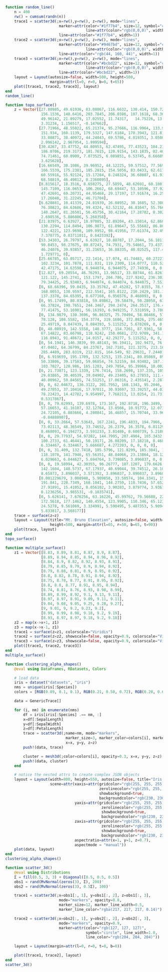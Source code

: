 ```julia
function random_line()
    n = 400
    rw() = cumsum(randn(n))
    trace1 = scatter3d(;x=rw(),y=rw(), z=rw(), mode="lines",
                        marker=attr(color="#1f77b4", size=12, symbol="circle",
                                    line=attr(color="rgb(0,0,0)", width=0)),
                        line=attr(color="#1f77b4", width=1))
    trace2 = scatter3d(;x=rw(),y=rw(), z=rw(), mode="lines",
                        marker=attr(color="#9467bd", size=12, symbol="circle",
                                    line=attr(color="rgb(0,0,0)", width=0)),
                        line=attr(color="rgb(44, 160, 44)", width=1))
    trace3 = scatter3d(;x=rw(),y=rw(), z=rw(), mode="lines",
                        marker=attr(color="#bcbd22", size=12, symbol="circle",
                                    line=attr(color="rgb(0,0,0)", width=0)),
                        line=attr(color="#bcbd22", width=1))
    layout = Layout(autosize=false, width=500, height=500,
                    margin=attr(l=0, r=0, b=0, t=65))
    plot([trace1, trace2, trace3], layout)
end
random_line()
```


<div id="203d3f04-2388-4057-804a-3194fa819aa9" class="plotly-graph-div"></div>

<script>
    window.PLOTLYENV=window.PLOTLYENV || {};
    window.PLOTLYENV.BASE_URL="https://plot.ly";
    Plotly.newPlot('203d3f04-2388-4057-804a-3194fa819aa9', [{"y":[-1.1610099539512988,-1.7945071136513326,-1.6300514717263903,0.6655139587061449,1.0554945339091655,2.590443507878963,0.38121161086726385,-1.257533191655446,-0.4790286503919333,-2.684676607836906,-3.5852665204722074,-3.155073752581409,-1.9370964702835127,-1.382500355452486,-1.1052347643504312,-0.5938086634376732,-0.558823767197071,-0.5117835748457878,0.22163397678890795,-0.0007568343759345453,1.0656470093133166,0.8701456044560816,0.4701787146386365,0.05232134073519662,-0.1355906608168213,0.6696678345177518,3.2152798130002513,2.629709284007693,1.983301463481697,1.9329178404159413,0.3452210886435272,-0.6478489190281066,0.14254617511098666,-1.2428734909707515,-1.035279838776003,-0.9012458529900204,0.11871942459680074,1.1947863540779728,1.5884738447998235,3.238418840544979,3.377425289118477,2.7785070013081787,3.798654770667601,2.8962671871415275,3.7621590332836083,2.765948081424593,3.4541097234601392,3.5162986885768674,2.823019302534678,3.4887460884118227,2.8068530620808128,1.9689611570145513,-0.2210915378676761,-1.2538264925535607,-0.8992162971906279,-0.8331726642802695,-2.062397108341347,-3.7709226715765336,-5.390574928400744,-3.8556615589667596,-4.964460912670587,-4.892543940340839,-4.643718180565391,-4.51756973517055,-5.067624733088559,-4.432887908416072,-4.952264951175915,-4.680313763230455,-2.8076744470956383,-2.6688707415921673,-2.928714109597288,-5.384207441163877,-5.3465883105354175,-5.412783079307831,-6.317662546510374,-6.122126685016182,-7.097264990106668,-7.826211468656679,-8.445867400521822,-7.480253996930254,-7.167726387675119,-6.854811151280859,-6.672222873723684,-7.417555935055694,-9.017375788672116,-9.52756503732048,-10.70957438471246,-10.78792529656652,-9.239345030679097,-8.29438791704483,-8.09227290102529,-6.158678657213295,-7.693308854813839,-7.44980773735986,-7.7360552688213895,-7.083568274210177,-5.871983742144471,-5.564210146964816,-6.686906060578556,-7.933859968717622,-7.033129542747941,-8.786652681096447,-8.05983083202883,-6.880329149264684,-6.1354408581820135,-6.295070517370458,-6.386759657814629,-6.703522718498171,-6.656864971112291,-6.379190776131091,-5.7886822928733235,-4.137470276653113,-3.530227485648184,-4.042431478636068,-3.381903896210223,-3.7690403541780944,-2.7747227477302,-2.3520124239483726,-2.640933633342595,-2.9178468010512475,-2.5504278991982554,-2.383148415118341,-2.741406215681046,-3.3095895551385057,-4.29276351753009,-4.254664630125595,-4.075029880276791,-2.8814468712567853,-2.3187930883857817,-1.940777236390418,-1.6172968403279997,0.2379351496180604,-0.7553572192206417,0.9848411425511099,0.14080478520476802,1.1122815018690133,1.0332726259774034,2.5572089144407553,2.5831004822251824,5.215611887471292,7.1812949811373965,6.319238750774135,7.081969162506281,6.54594043583363,6.455290285948218,7.656151571060148,6.169022270730279,6.306508525154916,6.820923259743539,8.023013158206238,9.424161486280822,8.776625835280706,8.164916115746836,6.975864984240529,8.259234833648504,10.069521876386633,10.248393399317374,10.958412551286473,11.755458063906401,12.718982210763512,12.46177873364221,11.764572955438835,11.672566666703501,12.454474723072535,13.412590088520156,13.693130204500752,14.507388634816964,14.548732210355917,13.285388724935784,13.131589242094117,12.768584188063839,12.524564065984764,11.469318577589389,12.45565509344073,10.327618062233059,10.40507656041793,10.10858683243463,11.541909770190825,12.594475267645583,12.475410779839637,11.946734687075706,13.04205392742014,12.544354378298868,12.25658680105377,12.116183808284154,11.063178114285927,10.539659332614738,9.177982335043579,8.53182143088643,10.055703113246944,11.899489448920784,10.885992149963426,10.152554591682103,9.797563128696341,10.303616048301565,11.149760464714236,10.687475059374846,10.761527364754569,10.826881161972013,11.44911359496331,10.222329529190686,10.540109274873322,9.398095667987516,9.460120599519879,8.17658010376352,7.22708848807657,7.294884959081014,8.692780470767241,8.578643446975816,9.166356455556151,10.745179483808586,11.275670801928637,9.635513324571965,10.319222480675588,10.018774084028884,8.771654200861278,8.953353980000495,8.31017923719726,8.400754221556564,9.472625215677816,10.927008409481036,9.101695134171717,9.664607396524769,10.323376070602816,9.445976392709744,9.19185632234506,9.89085067872968,8.925076791121207,8.163426206629488,7.3370619609745305,5.550669685759459,4.915482175779748,5.048730777467466,5.0887871232173065,6.508060013754525,4.909305144836626,3.2169150064684846,4.458143510541183,4.494685104140132,4.566769131233045,4.560368536739296,5.920025570751518,5.365495557179619,5.813982555578438,7.5950081763893,7.788834164899802,7.12883237978,7.279817474652945,7.687548182382912,6.300321621497683,7.859977910008467,6.986290689552273,6.27258487795262,7.052160867212131,5.692379517089004,5.349186766380371,5.308767972181234,4.824114212639298,5.456483888239215,5.532663973000839,5.974903888513168,6.174259581731562,4.679301152848203,5.1991459468095265,5.990694528454073,5.852364692094957,5.7998813906539,4.144687645988994,3.76981913355326,6.096658884973355,5.285525036478107,5.302179801659781,6.2851711990591905,4.010232310195288,3.9107909979404187,5.611765499466268,4.528931448190189,5.889517229954765,6.355863961629653,6.431280355310282,5.723837182498623,5.721169610434052,5.621213941372171,3.94578214842085,3.218450989561477,3.3705954723578913,2.7515444492922896,4.35820218006308,3.7767867386141756,4.432820370568384,4.91064646074206,6.565493959436324,5.525849568779556,4.932146076924181,5.153248699407953,6.3353022066353395,5.077955573997087,5.053157465426095,3.8196228438375304,3.1660247292714576,1.8747482594360643,2.9683229218567813,2.705975840551571,2.920019258707835,2.087717853515656,1.4578060056955229,1.9741487596524259,3.6220062350435143,2.1457851864932405,1.3451962656114165,2.9605815481220796,1.2393797505671909,1.7706089708501667,3.6102141769843437,3.712324520925975,3.059494306746485,3.3417428057976,3.010143999462119,1.48455015534852,0.7418400618195875,0.8025749483835414,1.7969879951685206,2.306383864465554,2.428928010796513,2.4645784831820565,1.3822730645452883,0.1384812273198106,0.6645780340985867,0.563524582148939,1.5909269036360674,2.534036908055888,2.661035221950461,2.4333972343468644,0.9037760295549822,1.0670359890453418,0.6963114218834825,1.932429818944282,0.2718795788953776,-0.709235969578577,0.34419657309021323,2.178999690631171,2.583875358228761,3.853304201452193,5.362781825392146,6.90111689053571,6.5965940412433826,6.306885680962819,5.209997187852831,3.2517556244119055,3.8954007912747413,3.5185748089171835,3.9676001365319493,1.8364221920611206,2.1241250595736862,1.9941284594187645,2.834021379673456,3.831795635483847,2.546391672776549,2.6264711640278913,3.5958983703178147,2.9357889918697846,3.2654999395708977,3.858233169267046,5.851389906227661,3.5738646153964533,3.1824377514873934,3.89096092845311,3.765444573825995,4.855733660159635,4.740292732864612,5.693723788574943,6.478291348013238,6.425683384374802,6.5271237447084305,5.740099698954806,6.003061352517998,4.684634561272343,4.790692442646021,5.489290106117158,5.72233871194064,5.540227859735582,4.609327326371822,5.423588324632574,3.6934751583800542,1.9247261536632732,1.431818184190144,0.848032633577982,1.962560351453057,2.918835189175712,2.6858061020082724,2.68797800442316,1.5062262343506247,1.565502400791057,1.9948151226768063,1.588280180398949,1.4418728609640983,1.0389984171562956,0.2711979592415661,-1.5093776252510844,-0.632448456842738],"type":"scatter3d","line":{"width":1,"color":"#1f77b4"},"z":[0.05698116460006894,-0.48187710768555037,-0.6545897518984367,-0.2762460201158099,-0.5008028657382655,-1.9021684652552522,-2.001038244150825,-2.439743244051118,-2.7426388451492048,-3.1106442838791337,-2.588071754286995,-1.2977052602865853,-2.27942091571361,-1.3074252615658015,-0.43644920259977793,-1.5254594461181687,-1.0190276509239897,-0.9053953687200095,-0.98661635346025,-2.149176759098459,-1.7773315810009538,-2.690190108842262,-5.048224982257336,-5.314505760336572,-5.65122602467576,-5.98101506713338,-6.527488854930027,-6.75658162822099,-8.106906791364636,-7.731556375880782,-7.2595066327863975,-6.452899123114365,-4.826042903813125,-4.974994534877197,-4.912417800250324,-5.6478683291975065,-5.358924550803475,-5.4891396478705765,-4.574164387396054,-3.978475380473359,-3.7741998465906357,-2.49375696045525,-1.7662747536296486,-2.7208204132217224,-3.9702420198457755,-3.739104332405241,-4.1601639016554195,-4.826913793572031,-5.2503483925359085,-4.794581639494003,-6.450243854198499,-5.458963911928218,-5.822369119474992,-6.470397542731505,-5.818307300762488,-4.498982233875344,-5.139640884513789,-5.519561292177847,-5.216291265454776,-3.9870714269208216,-2.3725487568089365,-3.2465942990138523,-1.5475378997146954,-2.224125161300069,-0.9855437281367767,0.009249120548865508,0.2732859542484691,1.3313356951141013,1.6615401423770784,2.1452647124357536,2.297358101780458,2.4318278247835488,0.7204936891770513,2.135078418579135,0.8521667099203432,1.7246331296000057,2.062208687738837,0.5906563501243476,1.5081456370827782,1.5145530197162773,2.0841115383410562,1.334895831362267,1.5464471413064,3.2794340245977276,3.9345205964634236,3.0463162770823833,1.803696837834884,0.8424086902452774,0.6186784131948515,1.4264917160364894,2.4762294191403535,1.5899284288366147,1.5200684040757322,2.0042683595892434,1.6601925424194235,1.2491922576883603,3.152028713327722,2.6523638504974203,3.0563728076902303,2.248415161786464,2.805488927383818,2.0344794536069895,0.7334733876890389,1.093639579239405,1.7374674534827195,2.879322699482218,4.944104816612282,3.810611411474984,4.409678278272869,4.990263554421209,5.272016882814826,6.337382778118972,7.876122612024799,8.673113375481552,9.165384207082633,8.648302633507061,11.301966830999735,11.186892064294309,12.842366329555315,12.026990101274375,12.128529643191971,13.402685730011804,13.865856034791072,15.39180268089525,14.178979983856888,13.19466599350216,12.271352121116273,12.957515014768422,13.259072472004469,14.0352084557972,14.286072433022099,13.325626410172173,15.09529518232289,13.17585173137358,12.556324738488865,12.889361326806476,14.291712468648758,13.548254460306726,13.922557116104386,14.106689092216602,13.973007811132224,15.928401331099579,17.686619980444185,16.51312109187584,17.270736545618902,18.56991022144203,18.35044786948515,19.864247072200154,20.874861014842903,21.26530614242143,19.24733665944737,16.904242493536607,16.987635659648458,16.969249991060142,14.491948942700706,13.512221437370581,14.05367195663322,14.914938817024733,15.35396937515619,15.07932341136506,15.950387786121858,14.742940675501341,15.01231421936749,15.1796896133573,15.260284390958766,13.364343148944954,12.396597385842949,11.962294890136775,12.587211595255614,12.646682181871629,12.593363530749745,11.694353237135612,10.45568860650091,8.609272987788874,8.387646321462952,7.072248443582294,6.529977219366857,5.379422633087941,5.0538233554344645,6.466872092906033,4.776714797661388,5.52754233317339,5.414669345202548,7.400316978113964,4.963864103421878,6.200071204225108,7.256552887335196,6.881043827201654,6.542105646958719,6.080710657659552,6.545185563162771,6.603811863070181,7.152459416945015,7.5391451176181645,6.8496997865928275,6.907157724288874,8.138916365301835,7.901636718837637,8.272753925732493,10.014011257130644,9.269839685786721,8.195026914808635,7.199710342533892,7.530767203098692,6.066846530947864,5.917549568600181,5.862231520764923,4.750460685636069,5.428923943697101,5.554132806587016,6.592753257182568,5.929295374684611,7.262085885517886,5.982612053830494,6.684622246016586,4.979550735503842,5.896134571958767,5.955204525342521,5.300014190609209,6.218798974182782,7.461601540572737,8.615916415358026,9.530005684066392,10.268576007668376,9.57827716385359,9.748365070694577,11.147244233454401,11.382227677283948,12.96510331662752,12.122687401032284,12.860671823924164,11.772801753672788,12.022757527192859,12.50886533166002,13.28507170520476,13.32015360121286,14.480063775032615,13.95812664706883,13.408554495235215,14.503911062390163,16.668781324264103,15.186555012213354,15.881307074922208,15.898154686884112,14.994605398176308,16.654748265603093,16.553519333961347,16.073050487547185,16.072582751347618,16.332548347226446,16.3609751525537,16.311813022343316,15.72974188548531,15.474613650943805,15.350588784340372,16.71266896057151,16.590890747795918,16.731451686680117,17.131380660918808,17.53540347426284,16.745960170915563,15.447356770231806,14.82424194063918,14.09174362702326,13.779294368589808,13.307225605395468,13.489192354320851,12.863164482524791,13.630649261335346,14.528492422259994,14.825215032446543,14.60287130533638,16.0194608271157,16.309317891945597,16.179425201794245,14.760550488262325,15.076282863880122,16.113975435037183,16.000364755563503,16.63157335782787,16.263305365350238,16.249935616182853,17.10328566318754,16.900828064771627,17.757290863775033,16.427272404470443,16.706717942696702,15.299384189593898,15.972242832893844,15.577932512115716,15.926353563933477,16.25538496097392,15.990107703274118,17.75931695499169,17.845193351654228,17.927958595181703,17.702526205766393,18.503636327475526,19.0416158462575,19.134402502142443,19.153693693764097,19.740394130296032,19.01019478106581,18.536980084780392,19.02724644366752,18.69699388382951,19.090557492528024,18.120017410758262,18.615169263826175,19.819305023275433,18.911022915199165,19.53427728601839,17.98197665560332,19.882860410392063,19.610288520143328,20.13294480791091,22.836560090486728,22.240855352694577,21.97906293517277,21.664291561572348,22.18407530436686,22.02647060259221,22.25285755287801,22.1965817726163,23.649283135493555,22.114009762723548,21.907951306895654,20.77440556684875,20.17306516451886,18.417218537804985,20.27910043243887,19.967669012885697,19.351486409043606,19.8698105217391,20.536895669317808,21.667530944550244,23.23589057899958,23.598269919369777,22.41976921846101,21.012171270356973,22.5644279148307,21.749255052882148,22.321752590859365,19.546367565097235,19.288961442577925,19.723666355063784,19.791621920390046,18.7176084713062,20.08845171944948,21.846123181254125,23.973417892248797,22.720800691675564,23.37775356953527,24.218407409478985,25.320127686199648,24.59776182130069,22.549808969119344,23.95363705575513,23.553987947560216,24.117214073501543,25.09914231122344,24.135888571868733,22.541588801296925,23.83330960606515,24.30440958448694,22.401355209477703,23.35524311178797,22.78081376787611,21.55662475147372,21.74862708814736,21.30188026176288,22.784485201614437,23.576370050291416,23.784195136294315,22.186049717934043,22.301780183676257,23.528779983411383,24.482221788993876,23.339539795251085,23.877791390077128,23.63268596023026,20.69649126507599,19.482099645533165,21.082427906896864,19.907205242974584,18.66815851396747,17.590340757626493,16.928281370934094,16.619971064130603,15.62088298574749,15.37586247071884,16.3774983058291,16.49462746065052,15.403725215610217,14.339341897395101,14.198335691489937,13.43312437100073,13.051669157029306,13.132905796529425,12.140031839137336],"x":[0.7040240989426088,1.458631884554535,1.47186255007403,3.0082577461503095,4.316608371814889,3.5551584044380222,5.211827836783067,6.564309001839586,7.517230937245329,5.6728283560065815,4.2625867064368315,5.239386033862259,6.264454209768641,5.196757442569533,5.134510986726549,7.154388722003622,7.540445033859555,7.605785243943936,8.299667040109043,8.408502398848917,7.003086687016653,7.0373754641700454,5.0414866813534545,5.3918231314403755,6.861397392731925,4.518473208223069,3.746453570372203,3.7808782554127247,3.6716809451406633,2.5984531316142463,3.1911148902431723,3.048770654881669,2.9849480213349473,3.627113451967221,4.219345659421938,2.454833633558405,1.9547237596772955,2.1136047436305696,0.5212901019468432,0.38683524002413994,0.7855854134868641,1.0436521828068777,0.4960591872813658,0.8751789110396366,1.0308327680104763,1.8458769629473193,2.340294487288806,2.789062103772865,1.1341262597848139,0.6125558996617022,-0.6394984767332541,-1.6479469693898972,-2.600946889019252,-1.5911696235405033,-3.196617860669998,-3.2687404490807954,-3.093287876163985,-3.619777450883716,-3.516332085413242,-3.1984336462324796,-3.529763378518582,-3.1568285637700035,-2.4472708232589975,-1.7835280567914369,-0.33676486107588954,0.6201253839124785,-0.7869529402144435,-1.8864218650043394,-1.5858180240945567,-1.503641774991866,-2.559425797984961,-1.9090081063032052,-0.7702898351309617,-2.0775086329658374,-3.0893858777181036,-2.750939351146413,-1.9551399589326426,-1.9395636494373942,-0.972280870842488,-1.8507259931959221,1.2140674372660891,0.46337446207305666,0.8694289250819914,1.0046640610893023,0.8029638007171271,-0.5661980005110565,-2.219966397426993,-1.3916408140577579,-1.9180796255937307,-2.181500777651669,-1.8982661626463062,-0.2208891856377586,-0.3904386553747619,0.2669557693788625,-0.41503975764254736,-0.711666462539007,-1.7784807586449238,-3.4524454130915596,-3.722999148881572,-4.647556416353538,-2.755756772929238,-1.8478262327883699,-1.0097365069131814,0.47446480013947046,-0.013187254953748173,-0.7102214777455935,0.4818855561710915,0.4235643030253291,0.44870599736321637,-0.5677069953241016,0.05277036674399849,1.4585670920853229,2.618124487524785,2.2255769847249534,2.176074384917211,1.1048651225582846,-1.5405465418049138,-2.2079455299941344,-0.8466510785238772,0.4258215278823112,0.06393007541712326,-0.1392318269747772,-1.0342075353712432,0.21174426428286708,0.9163714916278707,1.2734128071102342,2.821227817273491,1.0001777663728957,1.1680083750147299,2.4521897920879727,3.5374040963009286,3.9633887150057596,2.965632520396497,3.358731010794843,2.7637109651919456,3.99763127565555,3.47545645766645,1.900233760160595,-0.06138814982646146,-0.2766026973878253,-0.37692255853700374,0.23421644526932006,0.3893568044464333,-0.27162575229828434,-0.9923427812249432,0.24575561101588406,-0.8227351549013542,-0.47747281114492424,1.530460755896522,0.573185314101119,1.2055325251169542,0.9784846546837498,0.2074787123394577,-0.6572215004853641,-2.1165241573129823,-2.701842660318297,-4.214691731982477,-4.359730237733375,-4.092160672998785,-2.9238520071915026,-2.293986758265431,-0.2497481964248749,-0.815416159550677,-1.2566298449644524,-0.2973228712122902,0.9223987600691883,3.4501013835638776,3.9674926040368543,4.600642654411223,3.398370200850957,3.99091761756876,4.27617647000231,5.25864720230512,4.957983426469344,4.897429175643175,6.310573843123109,6.485372504085994,7.622036936867675,6.629103369505231,7.287733869665361,7.728146366306504,6.453672677865539,7.097964123909003,8.588435114504072,7.99106971803598,8.772147444412921,9.451452238566077,9.008135943310434,10.906228421178035,11.519480935861516,11.324006624764094,10.808737711638623,9.50731340974458,11.039581541263088,11.7296003565915,9.143272294930165,9.795249749436813,11.109705781895798,11.525258728560129,11.205471670128492,10.521482189285114,10.242325561234667,8.966388542979264,10.231212480060634,10.749442994698093,10.091030111523878,10.774360215006077,12.538001192651917,12.6566458184829,13.332716457835811,12.863261698859109,13.277175087122112,13.64722143046566,12.685284388043586,13.62439396873687,12.679567571591317,13.62178129442799,13.73995971698411,13.880656759080441,15.255992401577934,15.14744325759119,15.685759287062131,17.083106334445095,16.722067647933397,18.209135695943434,18.445647031140297,17.876092164495713,17.599174869814497,16.012568904881743,15.794680197534525,16.674615113082805,16.19375551181888,17.408823730203316,15.219859507400598,15.527090159763143,14.33212842946062,15.47083819657625,14.343439689001132,14.658309706208371,13.19500689170542,13.25498271440248,13.238676382971079,12.137847261309405,12.514892071677753,12.49464611508804,11.62175295549577,12.92183940314935,10.835518837797323,10.953744373323719,11.064916361870772,12.801145501996313,13.715437699391114,14.894366427678879,14.141401810441861,14.467701216552623,12.968681660142956,13.571937329378386,13.32319559984607,10.799685749693516,10.346186255324612,8.742550934435126,7.159026593415534,7.239833670323585,7.729932936657632,6.759663474453599,6.331062239554047,7.166513627387792,6.968708492677772,6.91081685388948,7.770118063143717,6.7784336075891805,4.998751626650471,5.253359754246675,6.3438350382146576,5.535196229684674,3.8193309751033677,3.324557276959081,3.6172638553762546,4.325304822768416,3.6715485416820473,2.5624888944533843,3.0729217262314688,2.2238968191083206,0.9592827548364369,1.1473421100934367,1.6350157547385589,1.436072033140988,0.6427217022148497,-0.4797673703385268,0.556077893021822,0.9568358575446272,1.7647452361004436,1.494217708856171,0.7394468011140471,2.5116551274583436,2.29899341121199,2.913920236893315,2.275186898059566,3.491265443819916,3.784915868125813,5.2786058338207456,4.737331734361364,6.188431072772814,6.487738376427815,6.0613557880543585,6.744477322256114,6.289996671576054,6.605005770892917,5.533314704083849,5.231008480923121,5.7433318543550484,6.243422628008308,6.452708940447541,6.9365303229784265,5.137549720045945,4.28569882212676,4.377563490681357,2.7347252523116037,3.7047677069112934,4.127013347516142,3.110682130473947,3.001948940242114,2.1157158188130682,3.36382783876513,1.7091229285078096,2.6526307495101222,2.8097520361135344,2.2266533396295913,1.6544829907555103,0.5179504995385513,0.09028294101897583,-1.7425033114314958,-1.11753476778307,0.6884291755585736,1.0644576903048861,1.782881751297587,1.328513000019421,1.5067035523269139,3.0309416054219787,3.60589361041533,3.6685365636336935,2.7592314070882002,3.8812305296108613,3.878538292383836,3.6093625881215923,3.6187473185625523,2.9198092635652357,3.2837115845194162,3.0888521709440315,3.5540858743002306,3.8017587314862,3.884612145828214,4.691328407094454,4.018683904818152,2.843699621002573,3.6445539026995344,4.061961048962471,3.1355971399297635,3.1014374670416647,3.844049976277333,5.400687361490244,6.4685157459604845,6.920561272287031,8.662625534250363,8.127304467201782,8.923161614725315,7.225693418484356,7.707416927852009,6.514685246656141,5.003215056514742,5.568105705149748,7.219901957819138,4.631149546793106,4.616091487629443,5.15182257012197,4.817325971304582,3.0797863291397656,2.0073197282770248,2.2089332743470447,1.2805551002528572,-1.5379940429456092,-3.0547600908961368,-3.5794488848907706,-2.5290391908831333,-2.0382270807355196,-2.336587298614817,-2.3835506905028314,-3.86822801062785,-4.255504516143207,-5.313635848583646,-5.364583216804268,-6.653164779654988,-6.798158572962478,-6.542638313282062,-5.587232709157329,-5.206301914220228,-2.8052582186162347,-2.0400946457817035,-2.170694116452121,-1.4169299888036857],"mode":"lines","marker":{"symbol":"circle","line":{"width":0,"color":"rgb(0,0,0)"},"size":12,"color":"#1f77b4"}},{"y":[0.6855808401691139,1.4735062848295866,2.608362073695185,1.543671890014795,1.9298608683645944,2.562986666163378,3.9530913993580574,4.711210846768983,4.468802373077192,4.247654930564127,4.123625097267088,3.428394511184508,3.7718288353923404,4.462380999394559,3.6810767343243773,4.52165969012707,3.404154193316579,2.3827251533601155,1.6268163098768889,2.645339356129872,3.108168302440552,1.8083386120468505,0.2575502855189775,0.9190444549339647,1.9952291333751035,1.922714336751044,2.3070023204341075,3.0063647866892484,3.8071847424179257,4.12003240718065,2.2443036788303665,-0.1512086384836855,-0.41870950574506927,0.06104465850991342,-0.8893717072671832,-1.793375023183482,-1.7610715392898157,-0.587367272032405,-1.3470033150703693,-0.7388631301911055,-2.840776363237528,-4.189590244475658,-3.7176007708564285,-5.536582655099751,-4.544455960785683,-3.220480995954757,-2.9650405527936967,-2.053974183589092,-1.058152001262636,-1.1647966652092705,-1.714408741658672,-1.0892526318485816,1.475388041503832,0.5865111726680895,0.6917395284794225,1.1397659729390117,0.6501008875513581,1.178016510766146,3.6687360855292956,3.9802554877080585,4.100030263804372,4.1438549482470926,3.13241962104702,4.056238445305226,4.443587823895753,4.551511252833804,4.822604959630354,5.2016809014336785,5.831533029818445,5.936708437208837,7.994810439272412,8.218626573076456,10.043478426849918,10.020853295100355,11.653881520110408,12.35739528156068,13.212899798137396,12.124166122096282,12.141820247429571,11.919329655562382,11.85549309744539,10.638800912993595,9.9970313519454,10.77771857752625,9.863616318297376,8.800830667771653,8.944976260749169,7.925088499239809,7.520356553313998,7.611378613737856,8.889135872391398,8.861116023030467,7.456971249469119,7.741171490673537,6.869039592119747,7.458568055352447,7.424388204120493,8.16291475514873,7.615819368562101,7.308119318019565,7.904513827999222,9.289025310147784,10.083847303233862,10.150167006466686,10.364628289269834,10.69495834551823,9.769628916300283,11.21319645894782,11.182308961143855,12.391335179158103,11.228271036864935,11.189300544967143,11.602789724674032,12.119968365396128,13.16998037913177,14.524791544125815,15.669908417295225,16.175123758925505,15.145785548076955,16.2464422468809,15.0365743689425,15.194029460325522,15.72612199477826,16.577515626143395,17.081532504781187,17.31533896765726,16.749315585855108,16.967431929798163,17.600694950207522,19.049052835815733,18.271053404810264,18.217907092394892,18.95471182437121,19.69652127582579,19.772673692385865,20.900679490819257,21.060293429949713,21.037365518533825,21.72272679064229,21.36209085293638,21.06956408334509,20.7423930479867,20.931170811849228,19.37769554981481,19.421555567266594,21.13134062747712,21.565839017325494,22.06305139957744,21.89279879703727,20.095795148870025,20.805598945326565,20.960215609810298,20.865259223843793,20.16686466121751,20.77560759128897,20.3308888172288,22.40652034881562,20.8738765247894,20.74223517255688,21.697299240342492,22.465834638358633,22.033728550730483,21.715367421543792,22.75585267047043,22.57147275567764,22.375513944808457,22.19394608860421,22.1160602870996,22.28364480541651,22.651857664463844,22.21127212746563,24.15563657998812,24.39560520945087,26.21642225662773,24.773177869737225,25.065821901678444,27.417594912422366,27.72013069535221,28.228319983148047,29.511523892652797,29.404107337711007,28.67416230322294,26.75821459689672,28.49856195425962,30.72450665826843,28.636554031614672,29.82983780442589,30.529762015758923,29.341752357576045,28.893947742852557,28.9538664515846,29.850175420649062,30.285456662608897,31.37980077417252,31.945326595883408,30.880884435097812,29.807124951224658,30.493497076132694,29.606307949930464,28.394776729865676,28.602639746612926,28.350786171653645,28.024226415715283,29.393164119010983,30.58255233409711,29.189898213302712,29.59915996336983,29.092776824251025,28.505778602133724,26.84475267797433,28.80034315275788,28.086324394279746,27.10753742609104,26.56681224707422,26.788259918279696,25.64859630301877,26.27465275548134,24.89927402500652,25.3226283802024,24.77813619395865,24.130308457335683,26.645299839252832,27.734837438388837,27.593945153717687,28.015912649743072,28.435864728754474,27.728618296193176,27.951462425585746,25.887521127482373,25.78522337772631,26.230089729887595,25.796072678359952,24.787935847413294,24.581108927517423,23.708635405151202,25.038176318639522,25.240466496093983,25.03302162567826,26.569410734304025,23.351566702891855,23.50868964152135,22.123620444024603,21.359225024629378,22.091951384753877,23.104834929915917,24.278743232669818,22.315265331241235,22.36468979778053,23.024426082601178,22.9271974055119,22.459973306921377,23.034230180479348,23.64394160110115,22.78761402074781,21.929381565739458,21.33505468271723,20.78693740686873,21.345023343978717,21.89856322410285,21.91302435640559,20.803067234449436,20.302175824975965,19.627501429419226,19.585138720825938,21.003223684574117,21.315541837356765,21.611400275289185,22.777244175456207,25.0760277503013,25.466906698538047,24.797191503077958,23.295425550568268,23.540534636829122,26.87063651142771,27.317682804918213,26.783388153053014,28.28211245228706,28.197511613833633,29.312717325609466,29.68816762989124,30.754138144900033,30.584306388486663,31.616903408474343,31.774289026169527,31.70318864257881,28.546782040373255,28.97925680448893,29.519055320816115,29.614658452805728,29.310005751609985,29.270650903734484,29.880240929589853,29.905507938373187,28.66192305415711,27.380797283565496,27.20556515433672,27.218335536468913,28.262900477253694,29.362297027100546,29.259067222369886,29.589223741361923,28.998775171172404,29.769767152709044,28.814784204320997,28.921482371178193,28.836936334040434,27.6654944730121,27.707012404758625,27.43773190003809,28.500842508139904,28.546797840991132,29.327421924487478,28.796645748983327,28.911215490686306,29.66587696607121,29.89057208357213,28.433252484316434,27.69499362407861,27.68860351921172,28.03159346158342,27.235245508744068,28.890176738099726,28.970509927166578,27.35905701558862,29.11513258770844,27.984488492768012,27.204423002606347,27.109097660147533,27.630538368535856,27.27970951348658,28.194244136159263,29.56586347136676,30.1248720444573,30.057302938926956,30.484687916522617,28.39771524850111,28.635852645046377,29.22598937856471,29.46404317857513,28.100811413460747,27.276496758135035,26.710340814835366,26.296662195507075,27.245000651422476,25.71597479108776,26.516832472551087,26.36350663351683,26.7193464677838,26.806204585299337,26.754178030663283,26.45424825470019,25.251789703012,24.249462218621723,22.672276097880463,20.873715251815312,20.14478341481704,19.783057420195654,18.91993958898741,19.834856233630482,21.126274728385717,21.849565648061528,22.350805538162923,20.965083298955967,19.52365800986201,20.4065209390929,18.474845745899543,19.2711219102152,18.315402219633015,17.14989122254186,16.86817852730008,16.28587463261279,17.89882759679898,17.34712292928848,17.2506870780479,16.26109723661306,17.503911536739043,16.830482377153302,16.45018306299385,17.769849344661004,16.877877950459506,17.190788795532598,18.607954108380724,17.29488667174662,16.03286507319889,15.334116720060486,15.950048100757364,15.90215106729093,15.385613971371821,15.766428097219615,15.531463455087545,15.721293879428973,15.925531561083103,14.97798475575694,13.113774911064002,14.443178650113211,13.31034284870696,12.896817408514138,13.07925976648258,11.870129987963164,11.894592827354423],"type":"scatter3d","line":{"width":1,"color":"rgb(44, 160, 44)"},"z":[-0.12021587618298313,-1.629342553182251,-2.1503878372845473,-0.9104774837274314,-1.0115070915964892,-2.0764293516325942,-1.672731627218754,-2.4614523068434773,-1.6914063520578135,-2.291590448178737,-3.753672089091954,-3.065415797364153,-3.12393145161766,-1.9817147043901853,-1.5226679916462302,-2.0190160664113557,-0.8635594005532292,-0.5842170164386745,-1.487542589358962,-1.7850883377286824,-1.3019894643215113,-0.23285675465034927,-0.7451069949255119,-1.157615227599836,-0.315738615199726,-0.43091957573777373,-0.5487485835981168,-0.42740460769332855,-1.177002297525229,-2.506399034195622,-1.1050163861965667,-0.9974722485834272,-0.05378456962872202,-1.7074933061527577,0.8087447660433051,0.5792776279240648,1.9094036623096402,-0.0809911572804134,0.0059931757972783856,0.9751256000459354,-1.4202613705624882,-0.8593715158040461,-0.967445357621938,-1.767584782515309,-2.4909683232780084,-2.4265950875168456,-2.2949401092416677,-3.029891943932428,-3.151295538868605,-4.096202723220035,-1.5984593360368078,0.19936086775201978,-0.29913546137392827,0.16166521504343,-0.0460001367769281,0.5366834288098146,1.2809940145050935,0.922517791991986,3.9210189733267526,4.271332773059727,4.814121176393024,2.192181462328113,2.3676041187647625,1.7298606704978152,0.3949345194163121,0.34833627512718157,0.12041119293978697,0.5620115272367039,1.1284900506076574,1.292704353580489,0.67935392278081,0.9458292538791193,0.06323810013385833,0.23190947600494666,1.1682571259922947,0.2127167017371676,1.8777309062240497,3.7987467306798863,3.9571539039763124,2.1232642852461656,2.2021082509601277,1.8056361671637995,2.3417494653595585,3.5232064311766935,6.018933961892948,7.338403108296471,7.087539845946101,4.950926473506435,5.6740474181828535,7.219714720898724,7.728157016843812,6.572620538179617,6.501917013529743,5.253119272538474,3.5795820728632393,5.555778142835798,6.847887137819935,9.24603345779611,7.525004899357338,7.234520004373293,7.046100055048021,6.185261834196225,6.850211413856921,5.489219827727863,7.419350990528461,8.046521348062372,6.803308749667174,7.019974179300436,5.649711486551389,3.401837569416548,2.7771989188112336,2.8294115085010114,2.571746334737689,2.9655214432639765,3.236668050465579,3.1856968396438603,4.364287072471013,5.146366713965424,4.241918088369858,3.026800882687107,3.334334454629529,4.900359611191794,5.554504592483125,6.055726028315764,6.474359871496798,5.841125656806616,6.151426791246854,5.966623246694007,5.777106232528013,6.092139651355502,8.033705031867589,7.578644291474026,8.13086680256028,8.844699078405146,9.32748237265607,11.07855762974467,10.58131090830365,11.574852502955398,10.3116537100384,11.563724587393043,11.471052147231683,12.989971294472682,12.268230764867276,11.791041514443009,11.913307511051089,9.738033473920325,8.582372713275605,8.094562979601642,6.2433199194071385,6.1365485039649705,4.768376034094454,3.5706566971091287,3.2762999391474716,4.1559272761840855,5.835639591276057,6.495438001216342,6.8699802943327875,5.187771244008964,5.690340667151128,5.782132982182577,6.934682068731793,8.83094208467283,9.843896828057122,10.570492109044604,9.266209202879024,10.642239043226098,9.83902453342019,10.718262564245055,10.564573246629651,11.887586955859756,12.806111303320478,12.056805991277432,11.027976225517186,10.69040806735648,10.096098671116115,8.784914768221702,8.761751596978481,8.684406669650368,7.8851830179712366,7.765955474326562,7.590564970857264,6.204288125882099,7.306089306779979,7.587825981091145,6.29509563578319,5.171915385216931,5.396779819143296,5.962996603426895,6.864661430345432,4.879218024445553,4.434412164571246,5.0078864239725895,4.9286910608152255,5.264665850189856,4.5038110831449485,4.310487506598048,3.89845188521009,3.8928292230187287,3.9253382783281086,4.7071903896675416,5.132790312105485,5.636663584399145,6.408172953413372,8.32593961923989,7.521923608895605,6.9970532898457565,7.037214316598219,6.353758253060263,6.376306187739477,6.4823066722656675,5.502746184324802,5.899654026842526,5.460110175492039,4.1628047429510175,4.352877936475425,2.880376776950288,2.0600426950440065,0.7106305127639292,1.1134708908483275,0.4054995163757198,0.03534395280642233,-0.6140210718926484,-0.17236383736918803,0.3173509100141594,-0.012056530273696353,-0.7262456028931554,-1.0668204021591512,-1.67521060044613,-1.924736169921271,-1.0309807010952987,0.31992636969727695,1.3166989275532917,-0.6965615763271389,-0.9231587099902292,-1.8057195695939754,-2.2039212123977494,-2.6636887282120068,-3.8982790599731416,-4.349471324583597,-4.734626197991394,-5.013454413956296,-6.176878692558184,-7.593279170419237,-7.738919516703932,-6.505826064673391,-6.774799855382485,-6.028678229346898,-6.26208305523596,-5.859072253005584,-4.852040599612685,-5.019823563762129,-5.5128854798338836,-4.655498183079118,-3.7514595886927395,-4.247503540181155,-5.484217809557098,-6.838218881138296,-5.842097291979481,-5.606715258089023,-7.363650858062723,-7.486849781526741,-7.548341381580311,-9.361548463709886,-9.051257792125194,-9.868458294579264,-11.127259268430471,-11.736006773202707,-11.535353414477164,-12.692833176819061,-12.26228308148458,-13.226817061097936,-10.640114005499159,-10.561443894425725,-10.227625479046269,-10.190665329751765,-10.100779094869374,-9.816189699360852,-10.052613543979017,-8.52672838298839,-10.905058479324786,-11.428395737264104,-12.858425633023579,-13.898792245089997,-14.293987683161308,-14.971411317844943,-14.239742478092392,-13.864532799495379,-13.722478001427412,-13.628612443132532,-15.276703269789436,-15.645099387510822,-16.389578077028197,-15.367246434423397,-14.620253422284527,-13.648219635370676,-12.532726518506504,-14.722501407049357,-16.47429159985603,-15.779980756375288,-16.65941070845371,-16.099625237781314,-15.797578815164341,-17.54375956779744,-18.301079134145592,-19.78850561486351,-20.429065879016886,-20.434733688628768,-19.776737076956092,-21.28688863686639,-21.470067760713363,-19.977220723352087,-22.387358106565422,-22.478264197358918,-22.16808919191275,-22.767252346906204,-20.559052316160994,-21.15346240819764,-20.20779959401294,-20.086352439827834,-20.63212319919588,-21.42347083988806,-22.46038210369317,-21.28947948866975,-22.189462200884893,-22.191510416145295,-22.880270123342708,-23.588159978889564,-23.496448417526086,-23.64813237341995,-24.027050817844994,-24.894459812524936,-25.40884756161431,-26.75021531554261,-26.47629990752833,-26.719899653408433,-25.058993305499296,-25.53761953539329,-23.500807764119514,-22.99169346381399,-21.720770676396846,-22.186979062009314,-21.82821245977014,-20.4304697764211,-20.172927707454996,-21.865870247201645,-23.860284855740126,-23.897425233633363,-24.248229359862584,-25.149905207152294,-24.174237318804412,-24.65026737341086,-25.96012839613187,-25.7113709401002,-26.090841452821465,-26.637601842343702,-29.553556008305122,-29.09429280925695,-27.139178151177987,-24.79965130096207,-25.824448122060954,-26.010601044034864,-26.223319072356453,-25.82118982347648,-24.76926482359992,-22.509193427149206,-22.18622009882865,-22.248053623399556,-23.0448103853023,-24.302021225137374,-22.558516571188175,-24.627977853129714,-24.477900664187878,-23.34136569496569,-21.36996813005532,-20.20393294678474,-20.16972144649817,-21.56049955542003,-20.188848381482316,-21.207781877649158,-23.202912406499777,-23.47150665271523,-23.627364397255207,-23.954749026501563,-25.064489476116144,-24.990238543020283,-24.12484421953666,-23.58853206412836,-23.563065280407457,-25.52506636525201,-26.105225673857298,-26.067033290015928,-26.095166413886567,-27.144093458853106,-27.037765693878924,-25.960897845578323,-25.105936448254447,-25.911902795042607,-26.7756977880357,-27.461223570877912,-25.914609345006745],"x":[0.9000603243665256,1.616761795845196,1.037114115495068,0.22677818844597075,-2.223112685905811,-1.138403618238913,-0.9282130709343233,-0.23812655213535228,-1.1329999243852265,0.02519049332087353,-0.5005264679390407,-1.2529057443024438,-0.6317726432058889,1.1483524505272475,0.7005551352843711,-1.9875445305462416,-2.3109416590708873,-1.6602208100905225,-2.1685579166042848,-1.401010014912262,-0.10161140254954804,0.4084949099669044,-0.09210231370507815,-1.749676129784444,-3.1102085462146674,-2.7076309370609093,-3.3189976788577322,-3.6364382351852633,-5.254409309081063,-5.570964079410541,-5.063559003470526,-4.637081939508612,-4.111287617876604,-4.265222074408687,-5.007766145371756,-6.138151280635151,-5.274326343227386,-4.833317992754946,-3.6365244738145615,-3.877053042491236,-2.5308511603272636,-2.116608116344019,-3.738835803502064,-4.1170910941837695,-4.354142543632908,-4.067603914867014,-3.7305088178599948,-4.5541085252771145,-3.45932780319771,-2.389990782404189,-1.5039467979183399,-0.9824975828162327,-2.9607332223232725,-2.2586057279625487,-1.5210945851806457,-1.5304610028002312,-1.2980167626930237,-2.750190862171465,-3.2743080246565217,-3.8627730263391813,-3.4811490500727165,-3.4831262991687537,-2.4447869032099563,-1.6992842377636073,-2.678003696944526,-1.4253644236709344,-2.3985994885793662,-2.6120354237148087,-1.7644100766785857,-1.7597459451306336,0.01596398372265817,1.9834233761643192,1.3553952454235536,1.976674757924995,2.0594566262612344,2.521187483719267,3.1595592413911135,3.0612191521492056,2.293824167427676,2.3269501815227165,1.1000379544500924,0.6986052725773646,2.3769290140920774,2.484004486645303,1.7386599441343917,2.2728803955902177,2.512700346200721,4.009705075775145,4.663637093438325,5.414858362403499,3.3452050480803193,4.552244352269772,3.0700463221090413,1.1346027624513357,-0.1383518401249748,-1.7681475997970924,-1.1211616347253959,-1.9381358348560929,-1.2054329072207526,-0.9653408678693081,-0.2800687685504226,-0.5856157883910718,-1.6861229138540186,-2.4148949518841,-3.461928113337292,-4.36772657230414,-5.52634913670388,-5.694739539234608,-4.88780523610617,-2.3442582503024196,-2.472638041209971,-3.131480201853636,-2.0962670430467263,-1.896603122031563,-1.6265888275433036,-2.599562458005256,-4.152309956191032,-5.362696263587687,-7.182141555672881,-6.789564872303066,-7.6769943446914874,-7.1974626700201565,-5.233095046596135,-5.18135952749631,-5.538399564618845,-5.5114284441106705,-6.645137453090801,-6.411799950656144,-7.975405560653234,-7.168084356939929,-6.890035202258605,-6.837387865177333,-7.43685457217555,-7.405470900670497,-4.889259667313729,-6.2062313843270696,-5.5653895002082185,-4.08923150164215,-3.1998366912753893,-1.6586670646808224,-0.5117198976469659,-0.5481859385742929,0.7893624281259346,0.60803153772704,-0.6823754101548603,-0.6852023530708258,-2.0951573339169904,-0.6223336670844029,0.28873140600956426,-0.5344779129594721,-0.28705372003174545,-0.35414680066655646,-0.16841122763150018,-1.492379286172273,-3.094569920592014,-2.5934194138971707,-1.8182135247548192,-1.6918409439529447,-0.5726759566247822,0.04225591556916464,-0.5047969035934441,0.27503496168221164,-0.8834290120746133,-2.232207637344943,-2.948466889539503,-3.381818187799996,-4.13382417095289,-6.053464280357105,-6.753884950237839,-6.3592287873911415,-6.329803177071506,-7.6627640745576295,-8.28879178422856,-9.308975867541292,-11.692560234287685,-11.087107393200515,-12.308314396377757,-12.088021296567007,-12.579451960095593,-12.306642684424554,-12.594744019102155,-11.845586327601655,-11.442938974633352,-11.865424035552087,-10.440737705337835,-10.694511585387822,-12.197228629383796,-11.530541869096567,-12.712289308994508,-12.51674299013396,-12.452941450179322,-11.637588548668337,-13.719637779618951,-14.510727713148382,-14.099578512583307,-14.772602857707898,-14.168937294326563,-14.047019152061827,-13.333721631126437,-13.366941901012753,-13.820279506142262,-13.321307704637286,-11.951474694251596,-12.32512953022881,-11.311531197570567,-11.811649553271227,-12.942086540134074,-11.50086199811815,-9.925351374939437,-9.30716217253687,-10.089194125107607,-9.632464932038758,-9.980461967784132,-8.389364737576864,-8.955963290550805,-6.906517069374798,-5.107963226800246,-6.692399030344074,-6.437221990998355,-5.141613918799941,-7.396072198236796,-6.327960316421557,-4.950018253627427,-3.7386682742558595,-4.177639638959281,-4.595538416055499,-4.658111330646198,-5.477741420611718,-4.426569754856406,-3.9848606097376145,-4.436970388884529,-3.026788796971479,-2.856170194534318,-1.8055369508800698,-0.3327133686269814,-0.2765466857416712,-1.1998168565722374,-1.4516333200651612,-1.3606004187513605,-1.147103316386696,-0.14726515165499166,0.650249638040199,-2.4708193352636396,-2.860641933481533,-1.9251205182393942,-1.7957366712346392,-0.9213297630980417,-3.4162592046192355,-2.761125598609329,-3.9366647515125095,-4.627290035275886,-4.350355626062429,-6.001719938460395,-5.755873993040064,-5.565715206451976,-6.8282759588132365,-6.905195344661263,-6.629455257792516,-6.555362329167651,-6.955968471789101,-8.063543058645447,-6.080989288401419,-5.830863613838006,-5.741393579474539,-6.427968097739446,-7.717725664394159,-7.868950813213081,-6.354764109606645,-6.375132925125715,-6.575105128651356,-6.8579644182970405,-6.308059611076456,-6.266633959260703,-7.084284869059918,-7.552808269895613,-6.58306767857187,-6.89666477484819,-6.853684041313444,-6.620130913285657,-5.817291821980006,-7.111616352694828,-8.296068613368675,-8.385348978620648,-8.98048132495163,-8.5920622700454,-6.89342466745013,-7.247700532465227,-6.132306261672798,-4.993332470997769,-4.513277593992671,-4.268778071116113,-3.3200861687881957,-2.934715812811371,-3.841333155572814,-4.4425971596598846,-3.3376087328398416,-2.341280627049409,-4.324784746960912,-3.321481161305446,-3.339060770253516,-3.875849061729955,-4.355070828817146,-4.407992564590275,-5.444695089230081,-5.89625719101912,-5.756947940928076,-5.3241577923687275,-5.417984386771298,-5.208408610800564,-5.767994234719179,-6.190068970099876,-6.903315219884333,-7.550133533551809,-7.044440064824096,-6.246096723104963,-6.059407356970317,-5.186484911348693,-5.4510611820490205,-5.13530748800109,-3.1251817537895343,-3.7530567622082573,-1.9094519773582115,-2.2302423745067452,-1.8345966199227404,-1.4630913862672958,-3.4215545375635825,-1.9096096221674175,-1.3047365866850846,0.46919095955415635,0.22700522407116885,0.37574675341431574,-0.08290439281437756,-0.1896546431813353,0.5006010216789138,-1.3474837889825744,-1.5867318671093513,-0.06383596705022399,-1.5920161439498774,-1.8329293287206623,-2.209366338700703,-2.2084219064168096,-3.981762911627869,-4.464229531079715,-4.13866147700651,-4.9063625141915255,-4.780426596621159,-4.781267864831524,-5.35250008682164,-4.051240082964609,-4.171475833440293,-4.50791334500472,-6.446537897029943,-6.711855576984188,-5.191812167058478,-5.482832188836726,-7.513705762443486,-6.992508525581638,-8.3027793422544,-9.221339444500025,-9.00245267314802,-8.998589647714248,-9.435568596171805,-9.294941013216809,-9.478078342170807,-11.593502588267107,-12.933430451279161,-11.524364606209273,-11.76079838488224,-11.507967000408042,-13.881457454928869,-16.175511967492085,-16.968054004111412,-17.22276984326342,-16.50043893077921,-18.170817635020292,-19.355544953181777,-20.182750573859792,-20.813060048985946,-19.515427123306793,-19.935517199445414,-19.981895088620412,-19.967870268052046,-20.240027524559387,-20.473911904585748,-19.215742393359672,-21.334611241484723,-21.256254608379578,-21.207398216192544,-22.3765971801297,-21.29577232272031,-21.431909648933022,-22.22880951018832,-22.047588300353333,-21.99200357559024,-23.53146975349611,-23.377501683414053,-22.859802726921743,-22.68677624675483,-21.065206715657432,-21.448307388087713],"mode":"lines","marker":{"symbol":"circle","line":{"width":0,"color":"rgb(0,0,0)"},"size":12,"color":"#9467bd"}},{"y":[-0.03418651619762475,0.5756032021546154,-0.29159823996756573,0.4488281591597836,0.21097293570697243,-0.5266675218204517,-0.332414168506537,-0.4221695252420097,-2.5887780642738996,-4.909734697234799,-4.868562176582308,-4.952870522281665,-4.127253582088137,-5.406868365521959,-6.185219137979537,-5.741850040122798,-5.853211188773991,-5.988605605416868,-6.725344068399554,-6.798952669320883,-7.149791420192919,-5.809489969362428,-3.861405846195526,-4.616699528615409,-3.440534113216595,-3.6695883742907576,-3.1504194630913167,-3.335810015549284,-4.053553476292805,-2.8488842325944312,-3.1035652654903805,-2.891610017063534,-1.564312519206211,-0.1271544276688339,0.5504168089056681,0.11582650599816247,0.25477756821343245,1.2834998804186082,1.423956440219079,1.3658908834680428,1.349833288108365,0.2801838050201073,-0.27669462213379914,-0.0239609799311295,1.3104499437663866,2.7904806185953337,2.916848560646091,2.7174727738728066,4.058718036110391,3.926795804139957,3.4579253093964324,4.901917163072411,4.8199057922190525,4.758795688827276,6.195768159980479,5.857289800924611,7.2869771591177015,7.226548560764911,7.459800311442506,6.964088870260094,9.02932434849631,7.827371100775545,8.357702174518986,9.377269695964719,8.638711657881517,7.792374301078372,6.065620913992303,6.354119938333019,6.664092761978522,6.43166770035915,5.744381811999073,4.920626211216446,4.599563598581064,4.113602816004212,4.1611145532962786,4.879262416731457,4.886569743308076,4.879910089709191,6.5273121285263835,6.766186384789521,5.482776545042016,4.505631961352991,4.169101153781102,4.791087752788774,4.4715632357953945,4.9099474052437895,4.665956586676898,3.951018143383281,4.220465304433571,5.648890763079583,4.035567268733497,4.725359313671981,3.7053350204823206,2.9915747254295373,3.131969252822744,4.062743615835757,2.749146487271407,2.1678830981107944,1.3144673904519908,0.6723547634965219,1.0491042204094156,0.9567337964035446,-0.15524755338383656,-0.04975746964478889,-0.005028563481680126,-0.6683413583405513,0.360471833875583,1.6531094781326234,2.0329390513879235,0.7511491160511929,-0.12094411662764859,0.3598970090919944,-0.3191730750243985,-0.33950533439355546,0.8871739056036683,1.059458831567734,0.982428874265037,-0.004231548798695917,1.2050495972497994,-0.1372939449522239,0.5961580427094489,0.6934828370203565,0.5317837611170722,-0.10952089304023205,-0.635062291557571,-0.3124917386475743,0.74714645345926,2.0738613445115934,2.6177075030785057,2.646610544498168,2.6120158080349687,2.098428055182818,0.8306328953598849,1.2813638553531463,1.1286707195909447,0.23750312147792796,0.6910862172751404,0.18213724967552236,-0.08215176902630428,-0.8133115755376659,-0.675986016771557,-0.15867094271452675,-0.8654064132085713,-0.8915490742787373,-0.7012844594088821,-1.172910238805585,0.12204507090798589,0.3256804514449625,0.3575185432518006,1.55320675514383,3.260431746682254,3.0994143141316646,2.785490509837971,2.907583928035863,3.841793474548133,4.271377923673805,4.953322015955463,4.031613212347584,3.636212678444312,3.612913478019274,2.923734479688879,3.5928221716391397,3.7219815239364116,2.7922794490119283,3.4261770337849025,2.012442957168556,2.3401707082967187,2.969246530374216,0.9633395888343226,1.238140367693784,0.03756475752574229,-0.1549520200919825,-0.29446044900784996,-0.3757134750934161,0.15305804326021644,0.1684241178210164,-0.6916597383535894,-2.622931303640734,-3.2966871742529125,-2.75530200872945,-1.5547207175675535,-1.9465068675791741,-0.41344836266398666,-3.088389061757324,-3.718418825995642,-3.2018585576200023,-3.5633923970394537,-5.238385726742495,-5.094677251299416,-4.93902278930207,-3.995537468517123,-3.601697639002366,-5.668189575019818,-4.605463223792551,-5.634916308779179,-5.777136819555137,-6.460563605663609,-8.294459518122425,-9.655463615842272,-9.622768458362652,-10.170200219587509,-11.539917697323826,-11.67971584822715,-11.418683094008985,-11.181403650683155,-12.048857209083751,-12.140139054255764,-12.780855819675786,-14.222884227248446,-13.738665821090493,-12.44835964695827,-13.32357668831747,-11.989974764075113,-12.515325279137764,-12.511412274979007,-11.55927343047518,-9.681821864093072,-10.55831378598614,-10.08279586312247,-11.184274372835898,-10.607531187646106,-11.493903235226897,-11.63599800271881,-11.34415597423376,-9.286458067619012,-10.843388171644559,-9.608023748532702,-10.057690479745597,-9.411692142408851,-8.924687083463777,-9.34754690852575,-11.608720887598688,-10.603166039859929,-9.706372341104881,-8.270700848209751,-6.567846853532462,-6.811510154396711,-6.6823989958881445,-6.908468555737118,-7.10194547625458,-8.05368500854875,-9.141624314120683,-8.594585489377042,-9.02441719535135,-8.261064542596204,-9.042220718366261,-9.017645751582165,-9.717325169323667,-10.002873564247505,-9.438311635778616,-8.523933462324857,-7.52746159081052,-7.404186605565068,-7.4604412245126355,-9.074505906529163,-10.229532421855216,-10.691485999173125,-9.436555551021126,-8.025176974723983,-8.38803461072745,-8.606106137519571,-6.122064573288759,-6.693469659508885,-7.497458245395848,-5.751967999868611,-6.83673804827998,-7.944088580101717,-7.496294906779515,-8.38344880517972,-9.411281694135111,-9.290015127351344,-8.029668672182332,-7.176161808397001,-9.115814730415387,-10.440722969914416,-9.7391007103674,-9.937620923819381,-8.525516053279002,-8.716454405756092,-8.147905540033642,-11.847924420501819,-12.60603003342035,-12.61730856641262,-13.069001095413535,-12.120871644623476,-11.566602354339665,-11.960748485872482,-11.701091904453403,-10.866107924954646,-11.400549229095997,-11.775240629439075,-11.919011182304093,-12.391576944268747,-14.424658019213766,-13.753549515005444,-14.25099699360349,-13.524028627583268,-13.544481390695776,-14.253565827953313,-15.828037472906736,-16.230094018955,-16.93050104586718,-16.393182318389336,-16.27982682354861,-16.530996978265094,-16.94738899218843,-16.906210546189488,-17.88220943679145,-18.21311223223333,-18.91773710142809,-19.69258152183091,-21.20989363457651,-21.265422457800607,-20.92573833962928,-20.23231810005334,-18.95940052662928,-18.276778665532426,-16.74577268402152,-16.31216144075662,-14.334219702938446,-14.615551271615873,-14.292677849732588,-13.62877193717467,-13.812897630400723,-13.221914606827745,-13.206221198540625,-11.626833539987237,-11.421199453659153,-9.03973530456893,-10.495256246413128,-9.291005471144116,-10.93565686018984,-11.316476699844966,-11.15866031692969,-12.227096849686758,-12.036548952635496,-10.784546509698082,-8.432824911558814,-8.83263038513731,-9.307468747199893,-9.065722836923804,-9.98241228725002,-9.690767771695072,-11.058281878463049,-12.297440576599158,-10.720169480780937,-12.616063154215674,-12.316820324959117,-11.657097985519979,-13.213666827527705,-11.578053805412353,-11.838733401558862,-12.872670867236012,-14.323279833744317,-15.525784763191837,-13.382813777241033,-14.098686869375227,-13.776366113559895,-13.777595276228025,-13.893174602670635,-13.305997486095869,-13.278612218489071,-11.772686297259204,-11.214247496758226,-11.093264279351587,-12.15731135038275,-11.741240409972747,-11.880273326013194,-11.013519762021417,-8.854785043158463,-7.283825511068898,-6.472199748193889,-5.49052476916258,-4.7926808659794045,-4.595047405062674,-3.164111681123009,-1.778793446657863,-1.0155028411147917,0.12595234497797492,0.1231726149463217,0.14136711736001573,-0.4590484542487854,-1.081462715847815,-2.118106364720628,-1.824998447742768,-1.6480545728500449,-0.4576579840929931,-0.3062292094078263,-0.6650516309506393,0.5400693295372392,2.6201090566913763,4.2735563779246135,4.94089851190898,5.079602682878232,4.663096622704529,5.697774775139262,6.211243408981684,4.887429140943457,4.050748189248068,1.8704607373561934],"type":"scatter3d","line":{"width":1,"color":"#bcbd22"},"z":[0.05053940337476361,-0.655343558001445,-0.4742473196403608,-1.47542124512186,-0.8323220790654355,-0.4138452105339195,-2.0974712160336564,-2.6092272997367982,-2.0933960740326047,-0.7226168996614846,-0.4528549244115833,-0.11953368548254517,-0.0271031878651678,-0.03182031615657378,0.11506980263982154,-0.31922821049341127,-0.5619454309588476,-2.118781214036455,-3.1786721253871324,-2.6371880034445008,-3.4892703979505835,-3.7362553177457785,-4.762620959767967,-5.635081781645782,-4.175524185419123,-4.218954498300196,-4.568905800560883,-4.4652242841254965,-4.197257489677088,-4.063259909181568,-4.936093220964472,-5.552585039191788,-6.601752520132104,-9.426589534939893,-6.936933792215045,-6.004906032166856,-6.269414929431373,-5.579046490030242,-6.632716299245357,-5.992329504703962,-7.535169706700795,-8.324404262375928,-8.588926327452937,-8.863541753305267,-8.230081946075483,-6.634564558218786,-6.282841092854002,-4.992074905525488,-3.6995070936545806,-1.949008672521566,-3.244514920010126,-2.754356292032436,-3.5552055875182202,-5.731590470504271,-6.408477424271595,-6.332906731000035,-5.418714811268981,-4.015553600422786,-4.156910969772149,-2.742474468002424,-1.2973017379255474,-1.107754943358296,-0.39969843767673785,-0.10457768020040031,0.3671978734639463,0.8183803979820274,0.7500059329334788,0.929333614143325,0.521238629564329,1.6097665719074161,3.1310205227026557,3.608359318389835,2.5597006345873288,1.9881981260111474,1.8897806320280421,0.488284540039958,-0.05028172502404549,1.3266045004503664,2.3208810795110777,1.2620534959007077,1.5107578879176062,0.5365469660565476,0.6800578044388204,1.6388773347709011,2.0113688537659433,1.5673821292790575,0.9870188725031815,-0.8257407259973072,-0.6175768502292096,-0.4197333643530078,0.4894051400228243,1.582692208781573,0.40442310396183245,-0.694047093421778,-0.4169108228550041,-0.6733671384018309,0.6586597308891868,0.5684642425859178,-2.2641536040869785,-2.7067287460540728,-2.5049999487282912,-2.042463879225937,-3.0763314318690704,-3.1112691710106364,-2.8417033590808876,-1.738951876579285,-2.4176642433090154,-1.3422652531133412,-2.1808129108318894,-3.375848166542055,-4.05059043424165,-7.241138785389432,-8.023382457249637,-8.5655838097544,-8.550327976681004,-8.48943610488218,-9.056783831562043,-9.550751921865608,-10.455262632865974,-10.328602322506235,-10.20243978612048,-10.17624211447999,-11.972355890532533,-13.29520389901463,-14.075497519974842,-13.935453692914894,-14.25403295621022,-13.119836030960336,-12.888466218057996,-12.939931239608583,-13.056650344841323,-11.611203771372171,-10.36880202950519,-9.016976076466293,-8.658424722521566,-11.021564864560435,-10.57533935357472,-9.67609717199283,-9.84194472082418,-10.343575516704837,-10.942562717745556,-9.788801277256425,-11.154090512584965,-11.427642839705534,-10.665509540209928,-9.582723844870864,-9.100406426588705,-7.459365453604067,-7.221922557105887,-5.361072377022116,-5.778520626440941,-7.011224372255962,-6.952122191219491,-7.1191990132284415,-6.034066665870457,-5.781472276475805,-5.218789641639443,-4.508278608029766,-3.3692520304663343,-3.4798810980380463,-2.6860900430394046,-3.9517372585675057,-4.890874499359203,-4.046045819790736,-3.4040966878659513,-1.6018506448637169,-2.9953970825205705,-4.5343286807255945,-4.3472694852353655,-5.493874392544375,-5.986462483410272,-5.584422202929007,-6.97108448055543,-6.0866481628732885,-7.191781490318375,-7.601892751205185,-8.712348716051414,-7.886130317150904,-9.010133996002843,-10.301487978014354,-10.558264427874349,-9.205604898714189,-8.268146206885383,-8.384359160530028,-8.786465917231043,-9.6369166491745,-8.413572248945908,-9.306191416263637,-8.761390783718529,-7.725016131467161,-7.105754672494327,-7.35744121754816,-6.504660483549573,-7.031733444088471,-5.874574292827525,-5.823056084207358,-6.640573493931262,-6.062792886567248,-5.24377243181223,-5.5799347673991635,-4.807118914155695,-4.683262207678891,-4.886134620666311,-5.943464406372741,-6.8398566592472,-7.193449949125034,-5.976187302441086,-5.815126383614951,-5.175892625327925,-5.0389205591212765,-4.8784677069068785,-3.752597589353291,-3.5419092865214723,-5.088038922297213,-4.808643452309992,-4.8501375767701935,-4.383395505870161,-4.418333516171641,-6.121513227589978,-5.504321453822425,-4.1556050808679785,-4.376041111700714,-4.523358624114369,-4.305142104473111,-4.936977143172925,-4.596995947740381,-3.9990353782053143,-5.616933968643119,-5.717503615557706,-6.15582005713846,-7.0128750631677,-6.863749571263257,-7.0775164945475435,-5.678380535979871,-4.1626832525569455,-4.815649105767275,-3.408879491544739,-4.778992724248792,-4.330972582897296,-3.1281970340215404,-2.912251714203338,-3.8877456737227525,-5.421848194070061,-3.1914004536703846,-3.4709177406284524,-3.671322676061907,-3.8582071061507577,-3.2108707084943098,-2.6873527825772947,-2.945189140879713,-2.896170480176165,-3.832268831520517,-3.875524646155116,-3.4957200094495917,-1.3685902453598127,-1.1602300871081734,-1.2590520813929782,-1.679081222881722,-2.9159972695916774,-3.823874518195024,-4.132557770214961,-2.4344922749746285,-2.8441189959608772,-2.1540481781166037,-2.6777788789872856,-4.007140660440346,-4.221260257874382,-3.7531095835318484,-2.1085960085524516,-1.391374427181197,-1.8768777271222854,-2.46311079168567,-2.939099112059793,-2.4725041520041673,-0.15760543460764165,0.43751362943266603,0.07809769258034738,0.2711969054670309,-1.4294603986060954,-1.358685633007596,-1.6960935074405636,-1.9504574577614613,-1.213093260235822,-1.3036566080391685,-0.7640932351604821,-1.2711438048311718,-1.1896465742210367,-2.0298174919842107,-3.2910984788325814,0.0971564284491544,-1.3113105651461963,-2.8853902649329037,-2.189496456331124,-1.261571848779501,0.10941941737666916,1.4507759762724204,1.3031285102185208,1.234624074273058,1.3174444058535695,2.2654341228118557,3.2726538598979755,4.475055890673268,4.272085660631429,4.406128759038391,4.06545871689106,2.555943989732321,1.615449568629846,0.7545734933590724,0.07472293579241107,-2.2180587839773542,-3.203593749838319,-2.5313177731594356,-1.4696504416620186,-1.5189201065000022,-0.9888989191430766,1.7905209497827625,2.743482356839297,3.949874725923146,3.4379232756601983,3.449672478429066,3.173242348080268,4.224808355684733,5.378568667910636,6.918046687973609,7.972714663199559,8.139928949246752,8.482878585538508,7.932581889928939,8.690296270865819,8.731740595173905,8.012514834603692,6.617969770208898,7.209728205200434,6.4826157384773895,5.470641947138299,7.214906558413547,7.0101301352107805,7.412381985494706,7.4962888307811815,8.251837450803086,9.385483760357342,10.449190827934691,10.307529401591284,10.077721991720518,10.143060896692234,9.708284838853395,10.834145097546918,9.693480653973912,9.333152924827825,7.370720856365088,5.742349907835621,6.847612803383382,8.707068212177376,9.195124333280031,9.966463259537994,10.900222896435798,10.88285194715527,11.371204414789279,10.366158242911883,10.660336613337464,10.775700253197883,11.14859740801493,11.742271993734997,11.416047010957957,12.899471903138512,12.701918766442525,12.376036230727554,12.61495890524853,12.780740207074818,13.2474512119023,12.254374813925537,13.374753803289867,13.81909870505472,15.621930148751854,15.994926783529472,16.596896423086797,17.12220712593501,18.074603125245126,18.10299147368992,18.176865660871655,18.14010289314712,16.25004262700069,16.600859882896874,16.657109811580114,16.502974134477633,16.589123729189538,16.064790938459794,16.85757709889282,17.665230531379052,17.665140088779097,15.223452369026232,16.45218048516048,16.52426971776717,17.44778983259902,18.21880629580148,19.158306635880322,17.700448665940268,18.56790757747983,16.66089822102721,16.32168503757068],"x":[0.2860187644983716,-0.33221548718896077,-1.7883068886759137,-3.327226554321275,-2.567186457265997,-3.1212525478175848,-4.075264029524479,-3.5253543968691146,-3.302683287925369,-4.031456639480194,-5.395191466762823,-6.301708857871689,-7.329309205561758,-8.496161349020767,-9.432502395941894,-10.712622186164268,-10.816998335302262,-10.979310544241555,-12.094730255930248,-12.896459970435076,-13.507895786219743,-13.753287169964711,-12.385569450538814,-13.59409486820847,-11.530173091131715,-13.220926000152915,-12.784832213537808,-12.926392750087121,-13.008164713545574,-13.651846100881478,-14.676552292677997,-13.838181096808203,-15.828174246797897,-15.920087774521294,-15.043573486884624,-12.810941708830573,-11.956001170512513,-12.685710846337692,-13.156059814155206,-12.974417142663992,-11.610219437525277,-12.166191963224529,-12.309234514443757,-11.355564955615284,-11.383014394212113,-12.021765307152693,-12.617248926056108,-11.794585923498163,-13.267436752002489,-13.134062887528522,-11.840591850431817,-11.158638944835719,-10.067413619613685,-9.305978318220157,-9.18442171940621,-9.442153967090498,-10.344884612914221,-9.769300757285562,-10.01821345325102,-10.29671107428065,-9.896910901137964,-9.309723709243288,-11.898670205737528,-11.5460993909913,-12.409925447316734,-13.076964044042228,-14.399646609664439,-15.419250183844243,-15.890238305591843,-15.468110930186901,-14.556491204489289,-15.823536586539122,-12.818303468221195,-13.170300884656248,-12.847369546895667,-12.613246830370247,-10.854358853357844,-10.295397534863092,-8.75227796911866,-8.664015441465542,-9.425208903939518,-9.46360904672519,-8.218685533109639,-7.89046413716275,-7.319790842060783,-6.218782552100288,-7.7201570399857165,-9.104518518187666,-8.086071018848351,-7.146577111715282,-7.705133467110786,-8.75721823942444,-8.547076471983509,-8.428114124469483,-9.632554155249645,-7.863121090206118,-9.079977503864995,-10.315533420080548,-10.09762159553215,-10.578446880346208,-9.346028085689628,-8.479203818374433,-9.088021530496063,-9.399422522163858,-6.5518841655004625,-7.0417507111656805,-8.687248663953504,-8.923826404959296,-10.984292158540294,-12.06598061635498,-11.124184832959045,-11.774553347803048,-13.821928926875117,-12.826107438352793,-12.804620064841377,-12.652050088318093,-11.899212386971879,-12.410071095315626,-12.781331250542767,-12.477182903685318,-12.122178369579508,-11.929605372341767,-10.096456401612162,-9.570117567969957,-9.730936500518618,-9.20540519797513,-10.654157338653164,-10.215099435940227,-10.897641495134954,-11.3937965475242,-9.449126407507453,-10.25673986860557,-12.892097206975556,-11.225793892228861,-9.375801593767765,-8.112048207286028,-7.779582091960985,-9.99836186694068,-8.72047024682613,-8.256282986961068,-6.545482408515317,-5.313162054329243,-4.135608990259059,-4.3227662445707375,-5.604932747218662,-6.7796733373547085,-6.982345568085357,-7.023071511187565,-7.590383703203477,-7.448242504617102,-5.660952054686696,-6.289312345519362,-5.091008849929777,-4.981583184511555,-6.3393384010064535,-6.177354225514531,-6.141805893987163,-6.0757914575508085,-7.15194415902249,-6.582899343626756,-5.895145422101178,-5.954842320359168,-8.970570217885106,-8.027896733685845,-9.863587218562913,-8.725906961589741,-10.106066280950538,-9.441497151201826,-9.308487561092756,-9.333353805205897,-7.1476435293091285,-6.041873094485379,-5.24570669847175,-5.232791008711252,-6.515002924381388,-6.412247404563251,-6.865956320132044,-4.6694261137874395,-5.849794994879159,-5.04994273779071,-5.135447793323206,-5.829711725460305,-7.280146710758574,-7.819121170702234,-8.046252913132903,-8.277497709851202,-7.928059134908224,-7.579860269861019,-7.979778487364525,-8.367810657568523,-8.883889326777568,-9.285682353042192,-7.071953408914919,-7.755617969654868,-8.380018823317835,-8.020993880002397,-8.935049733317214,-10.00718315838012,-9.349070308660622,-8.313610798174832,-10.116451281752521,-10.031233279918885,-10.31871512455313,-10.234642785376941,-10.659395734868772,-11.570252608502619,-9.10660142671995,-7.628957673796274,-6.8432828180800795,-6.144582226550435,-7.066438068130058,-6.346393627483055,-5.887401662019231,-5.779423543031092,-6.413093162610949,-6.556616455476968,-6.531860894264536,-7.005041639588184,-6.990265986308662,-8.218602355203373,-8.002758838803075,-7.076992862294441,-8.10525812498839,-7.921165517832843,-8.641846993829748,-9.498466729660471,-8.208414282572852,-8.595543677075865,-9.349164310925225,-8.470173186451158,-8.539898880928854,-7.751007395397389,-6.5613565468263575,-7.288931467463399,-7.60711433882612,-8.434458724952995,-8.097156075707279,-7.797566334201466,-7.560704062134652,-6.800395236055462,-7.490371758193443,-6.790687518376334,-6.271654441112098,-4.444540295122248,-3.273794061577698,-3.828018570184618,-3.4845046259445223,-4.453438835260247,-5.173860442291658,-5.344963259662482,-6.189132009317517,-6.888616441934454,-8.882356057057045,-8.555550554188606,-8.484378822295355,-8.980023561130023,-10.369986644616201,-9.872885165123055,-9.353364605752429,-10.978763467215622,-10.37796953833305,-8.936135495422992,-9.73525440880142,-10.130811635654059,-9.402115609418168,-8.662303377202,-9.691224916370714,-10.197246086863027,-8.737765301800792,-9.386101324887465,-9.937595507493578,-10.780701975228013,-11.4115785220982,-11.960336576514322,-13.157304413309877,-12.833230054824952,-13.572738415323915,-14.700994509038285,-14.897820778553786,-14.296967328650416,-15.069196360211933,-15.232160650529009,-15.162729617121332,-15.603871945446166,-14.258840156973985,-14.01196146407352,-12.993633199317102,-13.203066404539893,-13.62563316224448,-12.415653021249454,-12.837961565559116,-11.303198197763548,-12.956861287349245,-11.803694027287666,-11.746628157381096,-11.34875028165707,-9.704531237630231,-8.66634405539439,-8.103708406300937,-7.870777728010257,-6.822918730883628,-7.322073557521894,-6.905334924367521,-7.645742989631545,-5.4243563748164325,-4.936393023640862,-4.010142714745394,-4.539410020413921,-6.0322040820101375,-6.12060725051508,-5.671097213835298,-6.390396867522108,-7.125206698598478,-6.336925846768775,-5.356784267555276,-7.842374896920124,-9.337609619490276,-9.099047758178752,-9.855331151819314,-8.664167526332104,-10.229901328709595,-9.864422543007692,-12.146950661865654,-10.423442841096831,-10.581104413204958,-10.221249270174457,-11.034897221922947,-12.2574195088749,-14.192782870995188,-13.790374691503843,-14.62269034899627,-15.528723752463506,-14.633433034723815,-13.787038216475823,-13.809993864218523,-13.789627894505319,-13.677822251976252,-13.285628316523646,-13.663352459269872,-12.481901598982795,-11.997640245180722,-10.582197679932893,-11.239944808669893,-12.230929684742572,-11.177477368500641,-12.18749741555814,-13.291014016211573,-14.341818504019763,-15.88002436277516,-16.198391617158546,-16.707697620442588,-15.309663061071397,-14.40836698516079,-14.532054456689533,-15.738661727119535,-15.694417367786654,-14.944651289810817,-16.300957854880508,-17.721340711985093,-19.595391193650375,-18.745250533519677,-18.128516669405833,-19.682452891286246,-18.402299285813744,-18.910210124442408,-20.448151188729117,-21.25339673729252,-21.839036996671716,-21.12806612737979,-21.537303704928217,-23.80446008987336,-23.239264117164346,-23.36583469198158,-23.984967516279607,-26.553749547834787,-25.217737448248325,-24.88648756263381,-26.04083035085388,-25.790134185019806,-24.662846945778913,-25.01396761085944,-25.82178548920506,-25.914209005462155,-25.09211880508426,-24.13694338775786,-22.02553948303289,-22.787887347374898,-24.464226429074508,-26.393104592594206,-26.442166928845445,-25.916710574098847,-27.151395827956378,-26.491220945681857,-26.31931785526507,-25.261616768917186,-23.787591133241605,-22.973468517578787,-22.76518177380637,-22.75934395428272,-22.36720760715464],"mode":"lines","marker":{"symbol":"circle","line":{"width":0,"color":"rgb(0,0,0)"},"size":12,"color":"#bcbd22"}}],  {"width":500,"autosize":false,"margin":{"r":0,"l":0,"b":0,"t":65},"height":500}, {showLink: false});

 </script>



```julia
function topo_surface()
    z = Vector[[27.80985, 49.61936, 83.08067, 116.6632, 130.414, 150.7206, 220.1871,
                156.1536, 148.6416, 203.7845, 206.0386, 107.1618, 68.36975, 45.3359,
                49.96142, 21.89279, 17.02552, 11.74317,   14.75226, 13.6671, 5.677561,
                3.31234, 1.156517, -0.147662],
               [27.71966, 48.55022, 65.21374, 95.27666, 116.9964, 133.9056, 152.3412,
                151.934, 160.1139, 179.5327, 147.6184, 170.3943, 121.8194, 52.58537,
                33.08871, 38.40972, 44.24843, 69.5786, 4.019351, 3.050024, 3.039719,
                2.996142, 2.967954, 1.999594],
               [30.4267, 33.47752, 44.80953, 62.47495, 77.43523, 104.2153, 102.7393, 137.0004,
                186.0706, 219.3173, 181.7615, 120.9154, 143.1835, 82.40501, 48.47132,
                74.71461, 60.0909, 7.073525, 6.089851, 6.53745, 6.666096, 7.306965, 5.73684,
                3.625628],
               [16.66549, 30.1086, 39.96952, 44.12225, 59.57512, 77.56929, 106.8925,
                166.5539, 175.2381, 185.2815, 154.5056, 83.0433, 62.61732, 62.33167,
                60.55916, 55.92124, 15.17284, 8.248324, 36.68087, 61.93413, 20.26867,
                68.58819, 46.49812, 0.2360095],
               [8.815617, 18.3516, 8.658275, 27.5859, 48.62691, 60.18013, 91.3286,
                145.7109, 116.0653, 106.2662, 68.69447, 53.10596, 37.92797, 47.95942,
                47.42691, 69.20731, 44.95468, 29.17197, 17.91674, 16.25515, 14.65559,
                17.26048, 31.22245, 46.71704],
               [6.628881, 10.41339, 24.81939, 26.08952, 30.1605, 52.30802, 64.71007,
                76.30823, 84.63686, 99.4324, 62.52132, 46.81647, 55.76606, 82.4099,
                140.2647, 81.26501, 56.45756, 30.42164, 17.28782, 8.302431, 2.981626,
                2.698536, 5.886086, 5.268358],
               [21.83975, 6.63927, 18.97085, 32.89204, 43.15014, 62.86014, 104.6657,
                130.2294, 114.8494, 106.9873, 61.89647, 55.55682, 86.80986, 89.27802,
                122.4221, 123.9698, 109.0952, 98.41956, 77.61374, 32.49031, 14.67344,
                7.370775, 0.03711011, 0.6423392],
               [53.34303, 26.79797, 6.63927, 10.88787, 17.2044, 56.18116, 79.70141,
                90.8453, 98.27675, 80.87243, 74.7931, 75.54661, 73.4373, 74.11694, 68.1749,
                46.24076, 39.93857, 31.21653, 36.88335, 40.02525, 117.4297, 12.70328,
                1.729771, 0],
               [25.66785, 63.05717, 22.1414, 17.074, 41.74483, 60.27227, 81.42432, 114.444,
                102.3234, 101.7878, 111.031, 119.2309, 114.0777, 110.5296, 59.19355,
                42.47175, 14.63598, 6.944074, 6.944075, 27.74936, 0, 0, 0.09449376, 0.07732264],
               [12.827, 69.20554, 46.76293, 13.96517, 33.88744, 61.82613, 84.74799,
                121.122, 145.2741, 153.1797, 204.786, 227.9242, 236.3038, 228.3655,
                79.34425, 25.93483, 6.944074, 6.944074, 6.944075, 7.553681, 0, 0, 0, 0],
               [0, 68.66396, 59.0435, 33.35762, 47.45282, 57.8355, 78.91689, 107.8275,
                168.0053, 130.9597, 212.5541, 165.8122, 210.2429, 181.1713, 189.7617,
                137.3378, 84.65395, 8.677168, 6.956576, 8.468093, 0, 0, 0, 0],
               [0, 95.17499, 80.03818, 59.89862, 39.58476, 50.28058, 63.81641, 80.61302,
                66.37824, 198.7651, 244.3467, 294.2474, 264.3517, 176.4082, 60.21857,
                77.41475, 53.16981, 56.16393, 6.949235, 7.531059, 3.780177, 0, 0, 0],
               [0, 134.9879, 130.3696, 96.86325, 75.70494, 58.86466, 57.20374, 55.18837,
                78.128, 108.5582, 154.3774, 319.1686, 372.8826, 275.4655, 130.2632, 54.93822,
                25.49719, 8.047439, 8.084393, 5.115252, 5.678269, 0, 0, 0],
               [0, 48.08919, 142.5558, 140.3777, 154.7261, 87.9361, 58.11092, 52.83869,
                67.14822, 83.66798, 118.9242, 150.0681, 272.9709, 341.1366, 238.664, 190.2,
                116.8943, 91.48672, 14.0157, 42.29277, 5.115252, 0, 0, 0],
               [0, 54.1941, 146.3839, 99.48143, 96.19411, 102.9473, 76.14089, 57.7844,
                47.0402, 64.36799, 84.23767, 162.7181, 121.3275, 213.1646, 328.482,
                285.4489, 283.8319, 212.815, 164.549, 92.29631, 7.244015, 1.167, 0, 0],
               [0, 6.919659, 195.1709, 132.5253, 135.2341, 89.85069, 89.45549, 60.29967,
                50.33806, 39.17583, 59.06854, 74.52159, 84.93402, 187.1219, 123.9673,
                103.7027, 128.986, 165.1283, 249.7054, 95.39966, 10.00284, 2.39255, 0, 0],
               [0, 21.73871, 123.1339, 176.7414, 158.2698, 137.235, 105.3089, 86.63255, 53.11591,
                29.03865, 30.40539, 39.04902, 49.23405, 63.27853, 111.4215, 101.1956,
                40.00962, 59.84565, 74.51253, 17.06316, 2.435141, 2.287471, -0.0003636982, 0],
               [0, 0, 62.04672, 136.3122, 201.7952, 168.1343, 95.2046, 58.90624, 46.94091,
                49.27053, 37.10416, 17.97011, 30.93697, 33.39257, 44.03077, 55.64542,
                78.22423, 14.42782, 9.954997, 7.768213, 13.0254, 21.73166, 2.156372,
                0.5317867],
               [0, 0, 79.62993, 139.6978, 173.167, 192.8718, 196.3499, 144.6611, 106.5424,
                57.16653, 41.16107, 32.12764, 13.8566, 10.91772, 12.07177, 22.38254,
                24.72105, 6.803666, 4.200841, 16.46857, 15.70744, 33.96221, 7.575688,
                -0.04880907],
               [0, 0, 33.2664, 57.53643, 167.2241, 196.4833, 194.7966, 182.1884, 119.6961,
                73.02113, 48.36549, 33.74652, 26.2379, 16.3578, 6.811293, 6.63927, 6.639271,
                8.468093, 6.194273, 3.591233, 3.81486, 8.600739, 5.21889, 0],
               [0, 0, 29.77937, 54.97282, 144.7995, 207.4904, 165.3432, 171.4047, 174.9216,
                100.2733, 61.46441, 50.19171, 26.08209, 17.18218, 8.468093, 6.63927,
                6.334467, 6.334467, 5.666687, 4.272203, 0, 0, 0, 0],
               [0, 0, 31.409, 132.7418, 185.5796, 121.8299, 185.3841, 160.6566, 116.1478,
                118.1078, 141.7946, 65.56351, 48.84066, 23.13864, 18.12932, 10.28531,
                6.029663, 6.044627, 5.694764, 3.739085, 3.896037, 0, 0, 0],
               [0, 0, 19.58994, 42.30355, 96.26777, 187.1207, 179.6626, 221.3898, 154.2617,
                142.1604, 148.5737, 67.17937, 40.69044, 39.74512, 26.10166, 14.48469,
                8.65873, 3.896037, 3.571392, 3.896037, 3.896037, 3.896037, 1.077756, 0],
               [0.001229679, 3.008948, 5.909858, 33.50574, 104.3341, 152.2165, 198.1988,
                191.841, 228.7349, 168.1041, 144.2759, 110.7436, 57.65214, 42.63504,
                27.91891, 15.41052, 8.056102, 3.90283, 3.879774, 3.936718, 3.968634,
                0.1236256, 3.985531, -0.1835741],
               [0, 5.626141, 7.676256, 63.16226, 45.99762, 79.56688, 227.311, 203.9287,
                172.5618, 177.1462, 140.4554, 123.9905, 110.346, 65.12319, 34.31887,
                24.5278, 9.561069, 3.334991, 5.590495, 5.487353, 5.909499, 5.868994,
                5.833817, 3.568177]]
    trace = surface(z=z)
    layout = Layout(title="Mt. Bruno Elevation", autosize=false, width=500,
                    height=500, margin=attr(l=65, r=50, b=65, t=90))
    plot(trace, layout)
end
topo_surface()
```


<div id="4304f944-6b80-408c-ad0d-a287a9b39e0d" class="plotly-graph-div"></div>

<script>
    window.PLOTLYENV=window.PLOTLYENV || {};
    window.PLOTLYENV.BASE_URL="https://plot.ly";
    Plotly.newPlot('4304f944-6b80-408c-ad0d-a287a9b39e0d', [{"type":"surface","z":[[27.80985,49.61936,83.08067,116.6632,130.414,150.7206,220.1871,156.1536,148.6416,203.7845,206.0386,107.1618,68.36975,45.3359,49.96142,21.89279,17.02552,11.74317,14.75226,13.6671,5.677561,3.31234,1.156517,-0.147662],[27.71966,48.55022,65.21374,95.27666,116.9964,133.9056,152.3412,151.934,160.1139,179.5327,147.6184,170.3943,121.8194,52.58537,33.08871,38.40972,44.24843,69.5786,4.019351,3.050024,3.039719,2.996142,2.967954,1.999594],[30.4267,33.47752,44.80953,62.47495,77.43523,104.2153,102.7393,137.0004,186.0706,219.3173,181.7615,120.9154,143.1835,82.40501,48.47132,74.71461,60.0909,7.073525,6.089851,6.53745,6.666096,7.306965,5.73684,3.625628],[16.66549,30.1086,39.96952,44.12225,59.57512,77.56929,106.8925,166.5539,175.2381,185.2815,154.5056,83.0433,62.61732,62.33167,60.55916,55.92124,15.17284,8.248324,36.68087,61.93413,20.26867,68.58819,46.49812,0.2360095],[8.815617,18.3516,8.658275,27.5859,48.62691,60.18013,91.3286,145.7109,116.0653,106.2662,68.69447,53.10596,37.92797,47.95942,47.42691,69.20731,44.95468,29.17197,17.91674,16.25515,14.65559,17.26048,31.22245,46.71704],[6.628881,10.41339,24.81939,26.08952,30.1605,52.30802,64.71007,76.30823,84.63686,99.4324,62.52132,46.81647,55.76606,82.4099,140.2647,81.26501,56.45756,30.42164,17.28782,8.302431,2.981626,2.698536,5.886086,5.268358],[21.83975,6.63927,18.97085,32.89204,43.15014,62.86014,104.6657,130.2294,114.8494,106.9873,61.89647,55.55682,86.80986,89.27802,122.4221,123.9698,109.0952,98.41956,77.61374,32.49031,14.67344,7.370775,0.03711011,0.6423392],[53.34303,26.79797,6.63927,10.88787,17.2044,56.18116,79.70141,90.8453,98.27675,80.87243,74.7931,75.54661,73.4373,74.11694,68.1749,46.24076,39.93857,31.21653,36.88335,40.02525,117.4297,12.70328,1.729771,0.0],[25.66785,63.05717,22.1414,17.074,41.74483,60.27227,81.42432,114.444,102.3234,101.7878,111.031,119.2309,114.0777,110.5296,59.19355,42.47175,14.63598,6.944074,6.944075,27.74936,0.0,0.0,0.09449376,0.07732264],[12.827,69.20554,46.76293,13.96517,33.88744,61.82613,84.74799,121.122,145.2741,153.1797,204.786,227.9242,236.3038,228.3655,79.34425,25.93483,6.944074,6.944074,6.944075,7.553681,0.0,0.0,0.0,0.0],[0.0,68.66396,59.0435,33.35762,47.45282,57.8355,78.91689,107.8275,168.0053,130.9597,212.5541,165.8122,210.2429,181.1713,189.7617,137.3378,84.65395,8.677168,6.956576,8.468093,0.0,0.0,0.0,0.0],[0.0,95.17499,80.03818,59.89862,39.58476,50.28058,63.81641,80.61302,66.37824,198.7651,244.3467,294.2474,264.3517,176.4082,60.21857,77.41475,53.16981,56.16393,6.949235,7.531059,3.780177,0.0,0.0,0.0],[0.0,134.9879,130.3696,96.86325,75.70494,58.86466,57.20374,55.18837,78.128,108.5582,154.3774,319.1686,372.8826,275.4655,130.2632,54.93822,25.49719,8.047439,8.084393,5.115252,5.678269,0.0,0.0,0.0],[0.0,48.08919,142.5558,140.3777,154.7261,87.9361,58.11092,52.83869,67.14822,83.66798,118.9242,150.0681,272.9709,341.1366,238.664,190.2,116.8943,91.48672,14.0157,42.29277,5.115252,0.0,0.0,0.0],[0.0,54.1941,146.3839,99.48143,96.19411,102.9473,76.14089,57.7844,47.0402,64.36799,84.23767,162.7181,121.3275,213.1646,328.482,285.4489,283.8319,212.815,164.549,92.29631,7.244015,1.167,0.0,0.0],[0.0,6.919659,195.1709,132.5253,135.2341,89.85069,89.45549,60.29967,50.33806,39.17583,59.06854,74.52159,84.93402,187.1219,123.9673,103.7027,128.986,165.1283,249.7054,95.39966,10.00284,2.39255,0.0,0.0],[0.0,21.73871,123.1339,176.7414,158.2698,137.235,105.3089,86.63255,53.11591,29.03865,30.40539,39.04902,49.23405,63.27853,111.4215,101.1956,40.00962,59.84565,74.51253,17.06316,2.435141,2.287471,-0.0003636982,0.0],[0.0,0.0,62.04672,136.3122,201.7952,168.1343,95.2046,58.90624,46.94091,49.27053,37.10416,17.97011,30.93697,33.39257,44.03077,55.64542,78.22423,14.42782,9.954997,7.768213,13.0254,21.73166,2.156372,0.5317867],[0.0,0.0,79.62993,139.6978,173.167,192.8718,196.3499,144.6611,106.5424,57.16653,41.16107,32.12764,13.8566,10.91772,12.07177,22.38254,24.72105,6.803666,4.200841,16.46857,15.70744,33.96221,7.575688,-0.04880907],[0.0,0.0,33.2664,57.53643,167.2241,196.4833,194.7966,182.1884,119.6961,73.02113,48.36549,33.74652,26.2379,16.3578,6.811293,6.63927,6.639271,8.468093,6.194273,3.591233,3.81486,8.600739,5.21889,0.0],[0.0,0.0,29.77937,54.97282,144.7995,207.4904,165.3432,171.4047,174.9216,100.2733,61.46441,50.19171,26.08209,17.18218,8.468093,6.63927,6.334467,6.334467,5.666687,4.272203,0.0,0.0,0.0,0.0],[0.0,0.0,31.409,132.7418,185.5796,121.8299,185.3841,160.6566,116.1478,118.1078,141.7946,65.56351,48.84066,23.13864,18.12932,10.28531,6.029663,6.044627,5.694764,3.739085,3.896037,0.0,0.0,0.0],[0.0,0.0,19.58994,42.30355,96.26777,187.1207,179.6626,221.3898,154.2617,142.1604,148.5737,67.17937,40.69044,39.74512,26.10166,14.48469,8.65873,3.896037,3.571392,3.896037,3.896037,3.896037,1.077756,0.0],[0.001229679,3.008948,5.909858,33.50574,104.3341,152.2165,198.1988,191.841,228.7349,168.1041,144.2759,110.7436,57.65214,42.63504,27.91891,15.41052,8.056102,3.90283,3.879774,3.936718,3.968634,0.1236256,3.985531,-0.1835741],[0.0,5.626141,7.676256,63.16226,45.99762,79.56688,227.311,203.9287,172.5618,177.1462,140.4554,123.9905,110.346,65.12319,34.31887,24.5278,9.561069,3.334991,5.590495,5.487353,5.909499,5.868994,5.833817,3.568177]]}],  {"width":500,"autosize":false,"title":"Mt. Bruno Elevation","margin":{"r":50,"l":65,"b":65,"t":90},"height":500}, {showLink: false});

 </script>



```julia
function multiple_surface()
    z1 = Vector[[8.83, 8.89, 8.81, 8.87, 8.9, 8.87],
                [8.89, 8.94, 8.85, 8.94, 8.96, 8.92],
                [8.84, 8.9, 8.82, 8.92, 8.93, 8.91],
                [8.79, 8.85, 8.79, 8.9, 8.94, 8.92],
                [8.79, 8.88, 8.81, 8.9, 8.95, 8.92],
                [8.8, 8.82, 8.78, 8.91, 8.94, 8.92],
                [8.75, 8.78, 8.77, 8.91, 8.95, 8.92],
                [8.8, 8.8, 8.77, 8.91, 8.95, 8.94],
                [8.74, 8.81, 8.76, 8.93, 8.98, 8.99],
                [8.89, 8.99, 8.92, 9.1, 9.13, 9.11],
                [8.97, 8.97, 8.91, 9.09, 9.11, 9.11],
                [9.04, 9.08, 9.05, 9.25, 9.28, 9.27],
                [9, 9.01, 9, 9.2, 9.23, 9.2],
                [8.99, 8.99, 8.98, 9.18, 9.2, 9.19],
                [8.93, 8.97, 8.97, 9.18, 9.2, 9.18]]
    z2 = map(x->x+1, z1)
    z3 = map(x->x-1, z1)
    trace1 = surface(z=z1, colorscale="Viridis")
    trace2 = surface(z=z2, showscale=false, opacity=0.9, colorscale="Viridis")
    trace3 = surface(z=z3, showscale=false, opacity=0.9, colorscale="Viridis")
    plot([trace1, trace2, trace3])
end
multiple_surface()
```


<div id="3bfcfeb2-023c-4032-abb3-09bd5208c184" class="plotly-graph-div"></div>

<script>
    window.PLOTLYENV=window.PLOTLYENV || {};
    window.PLOTLYENV.BASE_URL="https://plot.ly";
    Plotly.newPlot('3bfcfeb2-023c-4032-abb3-09bd5208c184', [{"colorscale":"Viridis","type":"surface","z":[[8.83,8.89,8.81,8.87,8.9,8.87],[8.89,8.94,8.85,8.94,8.96,8.92],[8.84,8.9,8.82,8.92,8.93,8.91],[8.79,8.85,8.79,8.9,8.94,8.92],[8.79,8.88,8.81,8.9,8.95,8.92],[8.8,8.82,8.78,8.91,8.94,8.92],[8.75,8.78,8.77,8.91,8.95,8.92],[8.8,8.8,8.77,8.91,8.95,8.94],[8.74,8.81,8.76,8.93,8.98,8.99],[8.89,8.99,8.92,9.1,9.13,9.11],[8.97,8.97,8.91,9.09,9.11,9.11],[9.04,9.08,9.05,9.25,9.28,9.27],[9.0,9.01,9.0,9.2,9.23,9.2],[8.99,8.99,8.98,9.18,9.2,9.19],[8.93,8.97,8.97,9.18,9.2,9.18]]},{"opacity":0.9,"colorscale":"Viridis","type":"surface","z":[[9.83,9.89,9.81,9.87,9.9,9.87],[9.89,9.94,9.85,9.94,9.96,9.92],[9.84,9.9,9.82,9.92,9.93,9.91],[9.79,9.85,9.79,9.9,9.94,9.92],[9.79,9.88,9.81,9.9,9.95,9.92],[9.8,9.82,9.78,9.91,9.94,9.92],[9.75,9.78,9.77,9.91,9.95,9.92],[9.8,9.8,9.77,9.91,9.95,9.94],[9.74,9.81,9.76,9.93,9.98,9.99],[9.89,9.99,9.92,10.1,10.13,10.11],[9.97,9.97,9.91,10.09,10.11,10.11],[10.04,10.08,10.05,10.25,10.28,10.27],[10.0,10.01,10.0,10.2,10.23,10.2],[9.99,9.99,9.98,10.18,10.2,10.19],[9.93,9.97,9.97,10.18,10.2,10.18]],"showscale":false},{"opacity":0.9,"colorscale":"Viridis","type":"surface","z":[[7.83,7.890000000000001,7.8100000000000005,7.869999999999999,7.9,7.869999999999999],[7.890000000000001,7.9399999999999995,7.85,7.9399999999999995,7.960000000000001,7.92],[7.84,7.9,7.82,7.92,7.93,7.91],[7.789999999999999,7.85,7.789999999999999,7.9,7.9399999999999995,7.92],[7.789999999999999,7.880000000000001,7.8100000000000005,7.9,7.949999999999999,7.92],[7.800000000000001,7.82,7.779999999999999,7.91,7.9399999999999995,7.92],[7.75,7.779999999999999,7.77,7.91,7.949999999999999,7.92],[7.800000000000001,7.800000000000001,7.77,7.91,7.949999999999999,7.9399999999999995],[7.74,7.8100000000000005,7.76,7.93,7.98,7.99],[7.890000000000001,7.99,7.92,8.1,8.13,8.11],[7.970000000000001,7.970000000000001,7.91,8.09,8.11,8.11],[8.04,8.08,8.05,8.25,8.28,8.27],[8.0,8.01,8.0,8.2,8.23,8.2],[7.99,7.99,7.98,8.18,8.2,8.19],[7.93,7.970000000000001,7.970000000000001,8.18,8.2,8.18]],"showscale":false}],  {"margin":{"r":50,"l":50,"b":50,"t":60}}, {showLink: false});

 </script>



```julia
function clustering_alpha_shapes()
    @eval using DataFrames, RDatasets, Colors

    # load data
    iris = dataset("datasets", "iris")
    nms = unique(iris[:Species])
    colors = [RGB(0.89, 0.1, 0.1), RGB(0.21, 0.50, 0.72), RGB(0.28, 0.68, 0.3)]

    data = GenericTrace[]

    for (i, nm) in enumerate(nms)
        df = iris[iris[:Species] .== nm, :]
        x=df[:SepalLength]
        y=df[:SepalWidth]
        z=df[:PetalLength]
        trace = scatter3d(;name=nm, mode="markers",
                           marker_size=3, marker_color=colors[i], marker_line_width=0,
                           x=x, y=y, z=z)
        push!(data, trace)

        cluster = mesh3d(;color=colors[i], opacity=0.3, x=x, y=y, z=z)
        push!(data, cluster)
    end

    # notice the nested attrs to create complex JSON objects
    layout = Layout(width=800, height=550, autosize=false, title="Iris dataset",
                    scene=attr(xaxis=attr(gridcolor="rgb(255, 255, 255)",
                                          zerolinecolor="rgb(255, 255, 255)",
                                          showbackground=true,
                                          backgroundcolor="rgb(230, 230,230)"),
                               yaxis=attr(gridcolor="rgb(255, 255, 255)",
                                           zerolinecolor="rgb(255, 255, 255)",
                                           showbackground=true,
                                           backgroundcolor="rgb(230, 230,230)"),
                               zaxis=attr(gridcolor="rgb(255, 255, 255)",
                                           zerolinecolor="rgb(255, 255, 255)",
                                           showbackground=true,
                                           backgroundcolor="rgb(230, 230,230)"),
                               aspectratio=attr(x=1, y=1, z=0.7),
                               aspectmode = "manual"))
    plot(data, layout)
end
clustering_alpha_shapes()
```


<div id="20ff5322-d373-41b3-a093-07a4a1fcbf9b" class="plotly-graph-div"></div>

<script>
    window.PLOTLYENV=window.PLOTLYENV || {};
    window.PLOTLYENV.BASE_URL="https://plot.ly";
    Plotly.newPlot('20ff5322-d373-41b3-a093-07a4a1fcbf9b', [{"y":[3.5,3.0,3.2,3.1,3.6,3.9,3.4,3.4,2.9,3.1,3.7,3.4,3.0,3.0,4.0,4.4,3.9,3.5,3.8,3.8,3.4,3.7,3.6,3.3,3.4,3.0,3.4,3.5,3.4,3.2,3.1,3.4,4.1,4.2,3.1,3.2,3.5,3.6,3.0,3.4,3.5,2.3,3.2,3.5,3.8,3.0,3.8,3.2,3.7,3.3],"name":"setosa","type":"scatter3d","z":[1.4,1.4,1.3,1.5,1.4,1.7,1.4,1.5,1.4,1.5,1.5,1.6,1.4,1.1,1.2,1.5,1.3,1.4,1.7,1.5,1.7,1.5,1.0,1.7,1.9,1.6,1.6,1.5,1.4,1.6,1.6,1.5,1.5,1.4,1.5,1.2,1.3,1.4,1.3,1.5,1.3,1.3,1.3,1.6,1.9,1.4,1.6,1.4,1.5,1.4],"x":[5.1,4.9,4.7,4.6,5.0,5.4,4.6,5.0,4.4,4.9,5.4,4.8,4.8,4.3,5.8,5.7,5.4,5.1,5.7,5.1,5.4,5.1,4.6,5.1,4.8,5.0,5.0,5.2,5.2,4.7,4.8,5.4,5.2,5.5,4.9,5.0,5.5,4.9,4.4,5.1,5.0,4.5,4.4,5.0,5.1,4.8,5.1,4.6,5.3,5.0],"mode":"markers","marker":{"line":{"width":0},"size":3,"color":"#E31A1A"}},{"opacity":0.3,"y":[3.5,3.0,3.2,3.1,3.6,3.9,3.4,3.4,2.9,3.1,3.7,3.4,3.0,3.0,4.0,4.4,3.9,3.5,3.8,3.8,3.4,3.7,3.6,3.3,3.4,3.0,3.4,3.5,3.4,3.2,3.1,3.4,4.1,4.2,3.1,3.2,3.5,3.6,3.0,3.4,3.5,2.3,3.2,3.5,3.8,3.0,3.8,3.2,3.7,3.3],"type":"mesh3d","z":[1.4,1.4,1.3,1.5,1.4,1.7,1.4,1.5,1.4,1.5,1.5,1.6,1.4,1.1,1.2,1.5,1.3,1.4,1.7,1.5,1.7,1.5,1.0,1.7,1.9,1.6,1.6,1.5,1.4,1.6,1.6,1.5,1.5,1.4,1.5,1.2,1.3,1.4,1.3,1.5,1.3,1.3,1.3,1.6,1.9,1.4,1.6,1.4,1.5,1.4],"x":[5.1,4.9,4.7,4.6,5.0,5.4,4.6,5.0,4.4,4.9,5.4,4.8,4.8,4.3,5.8,5.7,5.4,5.1,5.7,5.1,5.4,5.1,4.6,5.1,4.8,5.0,5.0,5.2,5.2,4.7,4.8,5.4,5.2,5.5,4.9,5.0,5.5,4.9,4.4,5.1,5.0,4.5,4.4,5.0,5.1,4.8,5.1,4.6,5.3,5.0],"color":"#E31A1A"},{"y":[3.2,3.2,3.1,2.3,2.8,2.8,3.3,2.4,2.9,2.7,2.0,3.0,2.2,2.9,2.9,3.1,3.0,2.7,2.2,2.5,3.2,2.8,2.5,2.8,2.9,3.0,2.8,3.0,2.9,2.6,2.4,2.4,2.7,2.7,3.0,3.4,3.1,2.3,3.0,2.5,2.6,3.0,2.6,2.3,2.7,3.0,2.9,2.9,2.5,2.8],"name":"versicolor","type":"scatter3d","z":[4.7,4.5,4.9,4.0,4.6,4.5,4.7,3.3,4.6,3.9,3.5,4.2,4.0,4.7,3.6,4.4,4.5,4.1,4.5,3.9,4.8,4.0,4.9,4.7,4.3,4.4,4.8,5.0,4.5,3.5,3.8,3.7,3.9,5.1,4.5,4.5,4.7,4.4,4.1,4.0,4.4,4.6,4.0,3.3,4.2,4.2,4.2,4.3,3.0,4.1],"x":[7.0,6.4,6.9,5.5,6.5,5.7,6.3,4.9,6.6,5.2,5.0,5.9,6.0,6.1,5.6,6.7,5.6,5.8,6.2,5.6,5.9,6.1,6.3,6.1,6.4,6.6,6.8,6.7,6.0,5.7,5.5,5.5,5.8,6.0,5.4,6.0,6.7,6.3,5.6,5.5,5.5,6.1,5.8,5.0,5.6,5.7,5.7,6.2,5.1,5.7],"mode":"markers","marker":{"line":{"width":0},"size":3,"color":"#3680B8"}},{"opacity":0.3,"y":[3.2,3.2,3.1,2.3,2.8,2.8,3.3,2.4,2.9,2.7,2.0,3.0,2.2,2.9,2.9,3.1,3.0,2.7,2.2,2.5,3.2,2.8,2.5,2.8,2.9,3.0,2.8,3.0,2.9,2.6,2.4,2.4,2.7,2.7,3.0,3.4,3.1,2.3,3.0,2.5,2.6,3.0,2.6,2.3,2.7,3.0,2.9,2.9,2.5,2.8],"type":"mesh3d","z":[4.7,4.5,4.9,4.0,4.6,4.5,4.7,3.3,4.6,3.9,3.5,4.2,4.0,4.7,3.6,4.4,4.5,4.1,4.5,3.9,4.8,4.0,4.9,4.7,4.3,4.4,4.8,5.0,4.5,3.5,3.8,3.7,3.9,5.1,4.5,4.5,4.7,4.4,4.1,4.0,4.4,4.6,4.0,3.3,4.2,4.2,4.2,4.3,3.0,4.1],"x":[7.0,6.4,6.9,5.5,6.5,5.7,6.3,4.9,6.6,5.2,5.0,5.9,6.0,6.1,5.6,6.7,5.6,5.8,6.2,5.6,5.9,6.1,6.3,6.1,6.4,6.6,6.8,6.7,6.0,5.7,5.5,5.5,5.8,6.0,5.4,6.0,6.7,6.3,5.6,5.5,5.5,6.1,5.8,5.0,5.6,5.7,5.7,6.2,5.1,5.7],"color":"#3680B8"},{"y":[3.3,2.7,3.0,2.9,3.0,3.0,2.5,2.9,2.5,3.6,3.2,2.7,3.0,2.5,2.8,3.2,3.0,3.8,2.6,2.2,3.2,2.8,2.8,2.7,3.3,3.2,2.8,3.0,2.8,3.0,2.8,3.8,2.8,2.8,2.6,3.0,3.4,3.1,3.0,3.1,3.1,3.1,2.7,3.2,3.3,3.0,2.5,3.0,3.4,3.0],"name":"virginica","type":"scatter3d","z":[6.0,5.1,5.9,5.6,5.8,6.6,4.5,6.3,5.8,6.1,5.1,5.3,5.5,5.0,5.1,5.3,5.5,6.7,6.9,5.0,5.7,4.9,6.7,4.9,5.7,6.0,4.8,4.9,5.6,5.8,6.1,6.4,5.6,5.1,5.6,6.1,5.6,5.5,4.8,5.4,5.6,5.1,5.1,5.9,5.7,5.2,5.0,5.2,5.4,5.1],"x":[6.3,5.8,7.1,6.3,6.5,7.6,4.9,7.3,6.7,7.2,6.5,6.4,6.8,5.7,5.8,6.4,6.5,7.7,7.7,6.0,6.9,5.6,7.7,6.3,6.7,7.2,6.2,6.1,6.4,7.2,7.4,7.9,6.4,6.3,6.1,7.7,6.3,6.4,6.0,6.9,6.7,6.9,5.8,6.8,6.7,6.7,6.3,6.5,6.2,5.9],"mode":"markers","marker":{"line":{"width":0},"size":3,"color":"#47AD4C"}},{"opacity":0.3,"y":[3.3,2.7,3.0,2.9,3.0,3.0,2.5,2.9,2.5,3.6,3.2,2.7,3.0,2.5,2.8,3.2,3.0,3.8,2.6,2.2,3.2,2.8,2.8,2.7,3.3,3.2,2.8,3.0,2.8,3.0,2.8,3.8,2.8,2.8,2.6,3.0,3.4,3.1,3.0,3.1,3.1,3.1,2.7,3.2,3.3,3.0,2.5,3.0,3.4,3.0],"type":"mesh3d","z":[6.0,5.1,5.9,5.6,5.8,6.6,4.5,6.3,5.8,6.1,5.1,5.3,5.5,5.0,5.1,5.3,5.5,6.7,6.9,5.0,5.7,4.9,6.7,4.9,5.7,6.0,4.8,4.9,5.6,5.8,6.1,6.4,5.6,5.1,5.6,6.1,5.6,5.5,4.8,5.4,5.6,5.1,5.1,5.9,5.7,5.2,5.0,5.2,5.4,5.1],"x":[6.3,5.8,7.1,6.3,6.5,7.6,4.9,7.3,6.7,7.2,6.5,6.4,6.8,5.7,5.8,6.4,6.5,7.7,7.7,6.0,6.9,5.6,7.7,6.3,6.7,7.2,6.2,6.1,6.4,7.2,7.4,7.9,6.4,6.3,6.1,7.7,6.3,6.4,6.0,6.9,6.7,6.9,5.8,6.8,6.7,6.7,6.3,6.5,6.2,5.9],"color":"#47AD4C"}],  {"width":800,"scene":{"yaxis":{"backgroundcolor":"rgb(230, 230,230)","zerolinecolor":"rgb(255, 255, 255)","showbackground":true,"gridcolor":"rgb(255, 255, 255)"},"aspectmode":"manual","xaxis":{"backgroundcolor":"rgb(230, 230,230)","zerolinecolor":"rgb(255, 255, 255)","showbackground":true,"gridcolor":"rgb(255, 255, 255)"},"aspectratio":{"y":1,"z":0.7,"x":1},"zaxis":{"backgroundcolor":"rgb(230, 230,230)","zerolinecolor":"rgb(255, 255, 255)","showbackground":true,"gridcolor":"rgb(255, 255, 255)"}},"autosize":false,"title":"Iris dataset","margin":{"r":50,"l":50,"b":50,"t":60},"height":550}, {showLink: false});

 </script>



```julia
function scatter_3d()
    @eval using Distributions
    Σ = fill(0.5, 3, 3) + Diagonal([0.5, 0.5, 0.5])
    obs1 = rand(MvNormal(zeros(3), Σ), 200)'
    obs2 = rand(MvNormal(zeros(3), 0.5Σ), 100)'

    trace1 = scatter3d(;x=obs1[:, 1], y=obs1[:, 2], z=obs1[:, 3],
                        mode="markers", opacity=0.8,
                        marker_size=12, marker_line_width=0.5,
                        marker_line_color="rgba(217, 217, 217, 0.14)")

    trace2 = scatter3d(;x=obs2[:, 1], y=obs2[:, 2], z=obs2[:, 3],
                        mode="markers", opacity=0.9,
                        marker=attr(color="rgb(127, 127, 127)",
                                    symbol="circle", line_width=1.0,
                                    line_color="rgb(204, 204, 204)"))

    layout = Layout(margin=attr(l=0, r=0, t=0, b=0))

    plot([trace1, trace2], layout)
end
scatter_3d()
```


<div id="634ab741-2389-4ce6-b5ea-d07a5bc30f20" class="plotly-graph-div"></div>

<script>
    window.PLOTLYENV=window.PLOTLYENV || {};
    window.PLOTLYENV.BASE_URL="https://plot.ly";
    Plotly.newPlot('634ab741-2389-4ce6-b5ea-d07a5bc30f20', [{"y":[0.28734777280889434,-1.0379105695722037,0.9928252594894111,0.07968567573452023,-2.561986011485509,-0.4608162398735777,-1.1587718287785942,-1.3014196056713754,-1.258061048171948,-0.9454067499334999,0.44335992660288975,0.9365226497479301,-0.3244038028937607,-0.5653079548284028,-0.44531326243465047,-0.04652777672055053,1.9362617763621233,-0.3180352410600418,-0.5350750861972763,-0.10308314687212045,0.6958274025753663,0.9745992931040423,0.2794157555178745,0.5332456313145543,0.021135364356811404,0.8207521624319922,1.4892396364138245,-0.7425002746672009,0.978136074385391,0.4565664322533648,0.3289365191411706,0.47800724120931104,0.6584512872175746,0.6327113524021917,-1.0164736125724099,-1.138094390454709,-0.13771913335078378,1.28574220138227,0.9548263435677925,-0.48067841976884057,-0.9939098277633207,0.7842938637083731,0.08873378764978357,1.0211907088088776,1.8393912395955128,0.6111033361677878,-0.09700756193268112,-0.41345863951933004,-0.24522105142886924,-1.0848490018051302,0.04008554616871399,-0.2031993292942264,0.646723134685537,1.6592261494404315,-0.5318051767694573,0.04138646512301211,-1.6584217279611524,1.5391105263297808,-0.7436514616743393,-0.6707879286246258,2.017295260744445,0.1452921860398919,-1.081238170997992,-1.2026069449648316,-1.0096961418855543,2.7745763042619305,0.3974815018543243,-0.44134060643390205,-0.9791103095683785,0.091694476874292,-1.3565874496978554,0.8092963731891103,-2.2684117344121,-0.5462045250062179,-0.7773448516296366,0.3498972931738542,0.5522586903124826,0.1731169624965717,0.7932421475749065,2.427447517667335,-1.7704565845457076,-1.4177096328385241,-0.33051742350209173,-1.0692354610866157,1.0764079608880657,-0.9903846591005251,0.07803748179048786,-0.22892642301492455,0.4465276637501527,-0.05490156180254818,-0.39061629457988556,-0.28305317600416946,2.4686114527230694,-1.6637663743392004,-0.27726148066178746,-1.5464875305708607,1.320601162003721,0.695032908419232,0.9071713692118698,1.9031708685590427,-0.839226339140723,-0.09490177546141308,0.6622164281533895,-1.354629736699263,1.0110961766255806,-0.775567652984214,0.6336940434090871,-0.21006882062738214,-0.37968997513105074,0.6789046350596469,-1.2856235625438477,2.17027498861162,0.24961129469622534,0.6886683485734879,0.5186685205502233,-0.6215157548599377,0.22187053938443868,-0.6855991305890735,-1.3272162831584802,-0.7234065844516462,-0.7496626057255309,1.4460951600181893,-0.12738143468065144,2.04959486111182,-0.6359852162815356,-0.48942712971470664,-0.7287028863716722,-2.4431909212293457,0.8147167712747707,1.9604176527812789,-1.5773611577704993,1.18852229953057,0.037928660906169365,1.3601572000300888,-1.8736857474087183,-1.7375296534202072,-1.077059206589905,0.06912876953960762,-0.04814108610116358,0.26921964067515625,-0.7481346889228715,-0.9031298913513977,-1.3405350922349477,-0.09475980038806939,-0.10668655627978846,0.354829081487911,0.965440197831323,0.5026735089185614,-0.9696662458750598,0.049728057308621065,0.939004334571091,-0.22282685911044836,-0.23326278546323498,0.5693694666636846,1.3168460490082168,-1.3957005808972223,-0.7486047644830026,-1.3757684441722597,0.4587843023234688,-0.7983725703070124,0.12165033368677003,0.6790067856395829,-2.219952341654577,0.2996044218474557,0.14643011102452635,-0.05268059597161778,-0.3907127419662382,-0.46479795192396706,0.5631393835522998,0.6690115495568771,-0.8031510289382031,1.6229219143155273,0.7342023612706753,-0.9619270812449648,0.5798773161497222,-0.5246721867358639,0.3868886086985631,-0.7911508980603983,-0.6589112812078686,1.4195369624961356,-0.555071386792542,1.4657086524565484,-1.6058948609870414,-0.5008837931847286,-1.4230585977442487,0.6568083449932416,-0.9972966194468282,0.08675472045981986,-0.15891669922550078,1.042573223233445,-0.5288463360708137,0.28541869915167084,-0.54480256312933,-0.13528157537267543,-0.23432458143758245,-0.6580922947885768,1.2741264684492508,-0.4395835395266757,0.7767409832678003,-1.60466332966259],"opacity":0.8,"type":"scatter3d","z":[0.9458081928080364,-1.923626026016965,-0.8238274351495608,-0.3656081314901586,-1.6295041985907235,-0.130518369039374,-1.6361947293807786,-0.5754694728049292,-0.09949910234071546,-0.5735448036769235,0.13517587764997985,-0.046110452637540295,-1.88492013400947,-1.1233225713401398,0.7849884959406692,1.7508992827186463,1.6201478312687194,-0.48420151010162615,-2.4312341618221796,-0.12285762405506177,1.8528329692836836,1.3486545870520499,-0.22616904518763664,-0.9418408435427511,-0.10281125088320148,1.187136507334406,0.7155847726206723,-0.1863583292265531,0.2776357481154019,0.6836194097588634,0.5202515835994662,0.3631522205862027,-0.04167851395314737,0.292666449594227,0.03476060722441876,0.5918999800934677,1.511943462762708,0.36051446193055475,0.527791308445358,0.11688763754601876,-1.4005662289649363,-1.0240539652512397,-0.2542921616771424,1.4169823769321197,0.9825953976553155,0.07074643258806823,1.6619758652788739,0.07910769562690878,0.8955286002297903,1.0002171839151806,1.3045506627577013,-0.6644922459049698,0.690716281208311,0.3353758857332634,0.47358811341282425,0.305367048326804,-1.103067237866283,1.2414351182314336,-1.0705260336188664,-1.4417465607539668,-0.09111491979368924,-1.0500169439717655,-0.43045223613715194,-0.5738678759295898,-0.4977678970332992,1.0200890810206504,-0.4978410178915566,0.6015501735623676,-0.16277221163236594,-1.7141438287544082,-2.861195363183684,1.741176576037596,-0.5010191611057295,0.019058962868715446,-1.0063790604416507,0.8796845525700281,1.210188976748265,-1.1193077107041796,-0.5164533981633914,1.4928827414852295,-0.09345195241237292,0.9489934876020589,0.6789791511896429,-0.45550624430988773,0.5266152052923712,0.7176005118514961,1.9015199199147284,-1.2861737364878851,1.581114375608097,0.4161566066153699,-1.7028699955138629,-1.4344699264441798,1.8257658036923359,0.020884216925024957,0.046672910288588665,0.3716362495133123,1.7111303862692946,-0.26729820608713695,1.0902494380719987,0.7056733658736151,1.0518126648648263,0.44354099311183776,0.555214272025595,-1.3275427911600262,1.504836639297936,-1.075834243884525,0.9298605528209744,-0.453763160547475,0.8289276431097172,0.5521631062515693,-0.17118990608786472,0.6064425602801999,-1.4415880105886603,1.6889306255370315,0.019155854821547247,-1.6875079277206728,0.3705456298537444,0.5683463692754045,-0.5070925644354983,0.24522227186298962,0.25380651368107443,-0.765913290234494,0.3470050245296342,1.0954969102742513,-0.9244008186408157,0.16889168817953437,-0.41445893482013996,-3.165664586001145,-0.3676663126031189,0.3691765273352269,-2.2222251244483022,-0.29139628879640683,0.307370935745514,0.3830168118673126,-1.9886236932511803,-0.19397954521303779,-0.3445434765991109,1.3601595909487294,-0.21042527034847885,0.34265264831186387,0.1039141515175211,-1.619958795529699,-1.298643757939033,-0.24259620040405214,-0.18671184465274204,-0.2705279667566779,-0.8304212169296699,1.1117676858483123,0.5489947841059613,-0.5455510895853506,-0.1490438542485969,0.001341609566076235,0.6632334132111665,1.3866944978736715,0.9589226238791109,-0.629577057396115,-1.2381110230699606,-0.6730282574831018,1.4778096801710676,-0.6414534418772817,0.8567120633439526,0.2534422183729133,-1.7057097042708516,1.2063556159782205,-0.11587357321329506,-0.8782006030867042,-0.08918597356110045,0.7522909903458447,0.01170471033480916,0.6764151131098521,-1.007865827659588,1.1201216643195164,-1.1960542009156954,0.41981691770247576,0.35371750876840935,-1.7950938014784588,1.3774950810716566,0.1957779324062571,-0.07913236425909474,-0.5181598550204706,-0.20686563884290188,1.4916863392898696,-0.9315690438408444,-0.3660821153813414,-0.6747107238635478,-1.0636821024939054,-0.2517009393935159,0.9169367011898587,0.7630989825639303,1.0086929528409452,-1.2730652393285435,-0.9747876468655562,-0.9339760307997366,-0.48142956171560425,-0.24973386230712474,-1.4625043578090458,-0.7648264830592512,0.15793290068462612,0.19126369495186185,-2.7273402672841254],"x":[0.27768438062924317,-0.8781118607554159,-0.6567881926583198,1.263684986959553,-0.6418869319697322,-0.1281654598095127,-1.1016721390570359,-0.647773022989554,-1.2120537811091265,-1.1485405157908242,1.043347249381954,-1.4629513577240758,0.7538319595261989,-0.8044214780070426,-0.7926429992742614,2.0504068930935864,1.1273787728225622,0.6949562332239225,-1.4935688782936458,0.2385376744931222,-0.7022617494254906,0.014983279937064843,0.5136303131993106,-1.4989603515354621,0.4945790292865004,1.1454406012036737,0.18871339654420313,-0.30404988587436654,0.31069806502745484,0.6119438544532881,1.332524445014984,-0.2596398098077737,1.1838585274199755,0.06272667073002859,-0.2038905472020247,-0.045951994769322886,1.1038389317092836,-0.7778190571408311,-0.6213840570873399,0.5748137362157003,-1.7897354887347723,0.49065742939066115,-2.564936055068775,1.9476846283374594,1.9014647538043281,0.7143454225102274,-0.3007974778025866,-0.6170344960755675,0.5043698499279367,-0.021070305578449203,0.032681144957920946,-0.9543004284984837,0.1353912026009716,1.228940020960573,1.4068908372938027,-0.45476993573802454,-0.5317299939535649,-0.17356098550009097,-0.2748319765061587,0.1717208257410021,0.14264159779513297,-1.0674081987444788,-0.5411455108571726,-1.3766818439064776,0.33505185431460716,0.6085773982544979,0.7450796662440786,0.48940372299502144,-0.325236032575505,-1.9354544940007452,-1.8677582904730512,0.8789700011541467,0.3067074213047078,-0.9922545468235143,-0.6040640907725261,-1.1343642127489306,2.1725531180388398,-0.3987283798981419,-1.0743098176857089,1.3622182077166223,-0.9318413007493975,-0.6544597140036919,-0.029077253733560498,-1.4969115785992089,0.9651419163812944,0.2112932512178298,0.9799484190502448,-0.6900135061378114,-0.03960237743723009,0.8414772166692481,-0.6487971274664581,-0.22382002615016675,1.2088176543196443,-0.1332442894237201,-1.6573792562775935,-0.12845726749260525,0.9675874044552081,-1.2767834068246804,0.6517526329155525,2.485829696605357,-0.5615023396850349,0.18507306329176001,1.1576650759827958,-0.7031139055876083,1.1052170099794423,-1.3068511301245913,-0.24370749450296358,-0.6158830563571054,1.1772198085379542,-0.01439714212634757,0.6039226884969007,0.9726167648046977,-1.0537059507368431,0.17182285337192604,0.9677634919766955,0.2789801454632538,-0.9690947657836546,0.36438042124870385,-0.8644308374885836,1.1599209136707702,-0.9798607313097171,0.09948682072042368,-0.18421624637775216,0.6913551728553972,-0.2796274736424922,0.8359502256438446,-0.416287097296379,-1.194954392526407,-0.42966936179286197,0.6664183799134712,-2.5232951018747665,-1.6479955536261437,-0.7128105842004375,-0.08474801126077203,-2.3728732009495395,-0.11101960974132914,-0.6594805093716096,0.935737448591691,0.7259553547774568,1.5403653762418839,0.7599892422068852,-1.1505359059659832,-0.4796226326416102,0.26715236145631144,-0.855155133567879,0.6085491746940578,-0.7562956177944756,1.8659019598892332,-0.051325122670794435,-1.3391577767900094,1.0846660140129718,-0.36242790655206547,0.7659630713126071,0.37220148006715154,0.8330406660526287,0.06973219587554753,-1.2115562488848728,0.564326382904325,0.4423296885268139,-0.9783841516949452,0.35375946917845374,-0.2429254111528191,-0.0733995107521298,1.2673773272452349,1.141971683691701,-1.633223860120839,-0.24614927715808757,-0.9007816000563573,0.002189130051470577,0.8580028469586032,-1.2761427601733768,1.3285169329188846,0.029375449848573154,0.1750524244617996,1.2804804789605522,-1.347129816656506,-0.11577626533958874,0.30395141984098667,0.32335915183807573,1.020914574024958,-1.1937346779478586,1.8444216901894634,-0.2931237623627061,-0.34752686806750804,-1.3146352062930549,1.602171410106369,-1.3014457167391016,0.9642090453860195,-1.460525923748075,1.197565206821536,0.8067102036446434,-0.07987834795333311,0.9042726096739182,-1.1765139897983423,0.4406276951426006,-0.4702270876125104,0.9825808389955244,1.2214495129925746,-0.2364836783021858,-1.6836171696556677],"mode":"markers","marker":{"line":{"width":0.5,"color":"rgba(217, 217, 217, 0.14)"},"size":12}},{"y":[-1.1761665666408692,-0.1927112083665991,0.10193438401921329,-0.5686770767334515,0.09004717056860553,0.3546690432941725,1.558025993706662,-0.0003817513589717825,0.42313391780609444,0.051094528418001106,0.6975690112749521,-0.7681790087543252,0.34760883287121586,0.8474912951910896,-1.026702684036254,-0.31462455028973607,1.0057537074116567,-1.7314994122177052,0.17813830670673317,-0.8463200273731006,-0.05407381443131282,-0.5790013324210622,0.07027925070386867,-0.6021446604242908,0.7056926885138486,0.16395978838679143,-0.023137300392883087,-0.08511819420495506,0.7724021653257414,-0.003716346121883013,-0.5543539703386465,-0.011622429396128411,-0.7062490517310283,-1.6143462294067499,0.4847091362012359,0.08599037163031115,-1.3809489520255165,0.8355292415755894,0.3639716484807739,0.3395828038639182,-0.6840165619581381,-0.11413533064844295,0.19331374362355827,-0.18860860912786725,-1.149490264217797,1.2605734389212444,-1.455122558093129,-0.12549145821545463,0.073560669203313,0.48178157455473064,2.129757140016337,0.24260676895418992,0.9455367141272045,-1.0183379091345475,0.556702576715326,-0.2496515266585631,-0.36748762496385234,0.7200805748454011,0.12139578512437962,0.6740583978763223,0.15778157140210142,-0.4383940273598346,-0.3200291726856991,-0.8127182543392981,-0.5222064005235199,-0.9282976467790276,0.38901490269728733,0.4166238019621214,-0.6786729304426078,-0.037341163625314255,0.0015913570146282238,0.23056697979396157,0.5126009000731305,0.10292813818887225,-0.3349162065226818,0.5639607734240251,0.9558461951760342,-0.756572697842234,0.44507929229702925,1.227610612921344,0.6847014237094723,0.5235723048192626,0.5513719922900284,0.6999161988961893,-0.21954078980142538,0.5461240716050497,1.348699539764006,-0.7059490678956143,-0.14669057472065972,0.45066676372483283,-0.11372133482500867,0.20426924830080773,0.8014491795137765,1.2581956513327035,0.0001607736580165886,1.3293462782540673,-0.38332269705721034,-0.500809959553068,0.4789497224891275,0.052451632994045316],"opacity":0.9,"type":"scatter3d","z":[-1.0772824927595372,-0.8430211392451527,-0.9853046386787179,0.35045528565674455,0.31546725601189884,0.11622043761001244,0.07780511927504663,-0.03568756023507319,-0.022381422609945828,0.5657960150948819,-0.19987175992338607,0.011621038220262003,-0.7353100233151072,0.7961749683268712,-0.6834527179644296,-0.35073639064620854,1.0238285064803596,-0.1873794975519366,0.39181663311341436,-0.8417077776104721,0.09407210396998433,0.6820627865446753,0.5273811056104163,-0.059112273291857254,0.7342140690936597,0.37077681138137475,-0.18024977725404856,0.45575006387133893,0.7323890742882813,-0.5891804418767076,-0.2678753496102699,-0.7614024617823274,-0.10635524430361798,-2.1674580372921692,0.7207592996088743,-0.4077376606570867,-0.5995772631906491,0.5960146360179716,1.1297301948230003,0.13954757614677396,-0.19250295915269444,0.09055915940039391,-0.3483436656872084,-1.7124731281703647,-1.3422796089073172,1.0460184693841414,-0.6917776125302523,-0.5062673369365336,0.07443092083633412,-0.005470846010424413,1.3686235268814886,0.13775046744441485,0.885942609550537,-1.2008716282779301,0.24820972298063682,-0.3915904977772211,0.7973854692388262,0.7760723722072511,0.1604034471491358,0.9974413007436105,-1.156438696454308,0.11951178585934458,-0.5614044539839154,0.35435598779455246,-1.5303693522453128,0.9127157301696573,0.929196231733352,1.469565256189343,0.5396321939854057,-0.07252283192193615,-0.2553733090518293,1.3011319600161484,0.5147363591202345,0.00413499184131505,-0.6531177545960174,0.8464255431809193,-0.12634430686613002,-0.8848669265077898,2.0889558910692774,-0.37186341346902546,-0.14860793732679212,0.43660309550530085,1.4708069848007317,-0.30563229893021704,0.6324915085269744,0.1972990909528692,1.5053826476951486,0.5165410990776638,-0.24526495830847628,0.5077310784966353,-0.24455386995673092,-0.09453830554843456,0.32283809911530464,0.6759464180415403,-0.18647486134455893,1.7692947814573055,-0.3091306068466399,-0.16773752167039366,-0.1110371510371344,-0.22529881846294783],"x":[-1.3238392662008567,-0.39053527580338515,-1.0135199681509293,-0.7028635313158773,-0.34867525720927073,-1.0101967053006078,0.4083911206693032,1.003612199327472,0.14773350940958618,1.4460945198386734,0.14740622336340276,1.1329953487788154,0.2782794306921875,0.9428164072834001,0.05229250241525703,0.6491801136819564,0.18799738593913964,-0.5440102741770998,0.8185251217779644,0.05127135019765142,0.4775816855264144,-0.8396202448317518,0.3773834450970772,-0.3528282831787776,1.0174907325191966,0.28012335450907727,0.8658214562148776,-0.6667148002938835,0.2959772795968191,0.35746026073882015,-0.12581758646746244,-0.23934817927711816,-1.588391494416642,-1.334352060251341,0.6573371350689301,-0.6716469776584976,-0.5536041471675415,-0.48874174354502453,0.22225982330962757,-0.4625856814235076,-0.8672701537052937,0.8394641533283572,0.061399665217099976,-0.08222020903285704,-0.552818840335538,1.702256269104435,0.04277351329208852,-0.2120056290648771,-0.45617188124886116,0.01564043587078006,1.285657683600253,0.33425583680704996,0.9009219455530761,0.1406874612861899,-0.9589559977591253,-1.0661981156773737,0.4377122613799631,0.7392800843958092,0.7057348614058576,0.5462281035119156,0.8508635631343634,-0.13012793054530902,-0.3573936459351741,-0.3464404279664225,-1.0190912796180354,-2.1487943124695454,0.5870642099692178,1.08163202127394,-1.0513032155721924,-0.6034354460659593,-0.12125322878523065,0.20248998493393,0.1712565220717834,-0.6910718449948925,-0.10787773235931392,0.47109150016052953,0.07812138604736829,-0.629355282631972,1.7418305274927495,-0.6623102011859354,1.0783369007738142,-0.02785310030623687,0.523190512502069,0.013854393249978891,-0.7036305633647005,0.025713822703464836,1.3458443861393288,1.105071294885915,-0.733230581291325,-1.092993628634485,0.24134641969391077,0.47227453375520373,0.5229424556573288,0.09498344800756489,0.9546857485948731,0.3431766073857704,-0.6077420701846383,0.028805441894411612,-0.582992242558938,-0.2898504841074378],"mode":"markers","marker":{"symbol":"circle","line":{"width":1.0,"color":"rgb(204, 204, 204)"},"color":"rgb(127, 127, 127)"}}],  {"margin":{"r":0,"l":0,"b":0,"t":0}}, {showLink: false});

 </script>



